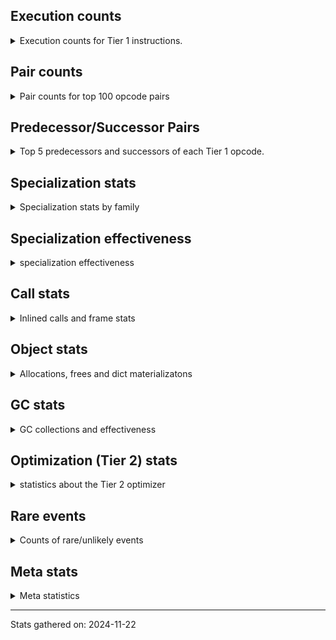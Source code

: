 ## Execution counts

<details>
<summary> Execution counts for Tier 1 instructions. </summary>


The "miss ratio" column shows the percentage of times the instruction
executed that it deoptimized. When this happens, the base unspecialized
instruction is not counted.

<table>
<thead>
<tr>
<th align="left">Name</th>
<th align="right">Base Count</th>
<th align="right">Head Count</th>
<th align="right">Change</th>
</tr>
</thead>
<tbody>
<tr>
<td align="left">SET_FUNCTION_ATTRIBUTE</td>
<td align="right">144,908</td>
<td align="right">387,404</td>
<td align="right">167.3%</td>
</tr>
<tr>
<td align="left">BINARY_OP_INPLACE_ADD_UNICODE</td>
<td align="right">125,878</td>
<td align="right">300,304</td>
<td align="right">138.6%</td>
</tr>
<tr>
<td align="left">STORE_DEREF</td>
<td align="right">449,057</td>
<td align="right">884,104</td>
<td align="right">96.9%</td>
</tr>
<tr>
<td align="left">MAKE_FUNCTION</td>
<td align="right">177,046</td>
<td align="right">338,710</td>
<td align="right">91.3%</td>
</tr>
<tr>
<td align="left">TO_BOOL_STR</td>
<td align="right">635,549</td>
<td align="right">1,187,121</td>
<td align="right">86.8%</td>
</tr>
<tr>
<td align="left">UNPACK_SEQUENCE_TUPLE</td>
<td align="right">136,210</td>
<td align="right">248,988</td>
<td align="right">82.8%</td>
</tr>
<tr>
<td align="left">CALL_METHOD_DESCRIPTOR_FAST_WITH_KEYWORDS</td>
<td align="right">661,888</td>
<td align="right">1,109,045</td>
<td align="right">67.6%</td>
</tr>
<tr>
<td align="left">CALL_ISINSTANCE</td>
<td align="right">880,474</td>
<td align="right">1,392,291</td>
<td align="right">58.1%</td>
</tr>
<tr>
<td align="left">BINARY_SUBSCR_LIST_INT</td>
<td align="right">175,640</td>
<td align="right">273,189</td>
<td align="right">55.5%</td>
</tr>
<tr>
<td align="left">BINARY_SUBSCR_STR_INT</td>
<td align="right">451,612</td>
<td align="right">695,843</td>
<td align="right">54.1%</td>
</tr>
<tr>
<td align="left">BINARY_OP_ADD_UNICODE</td>
<td align="right">199,323</td>
<td align="right">293,857</td>
<td align="right">47.4%</td>
</tr>
<tr>
<td align="left">TO_BOOL_LIST</td>
<td align="right">1,321,655</td>
<td align="right">1,833,213</td>
<td align="right">38.7%</td>
</tr>
<tr>
<td align="left">CALL_BUILTIN_FAST_WITH_KEYWORDS</td>
<td align="right">504,120</td>
<td align="right">693,188</td>
<td align="right">37.5%</td>
</tr>
<tr>
<td align="left">COPY_FREE_VARS</td>
<td align="right">1,090,030</td>
<td align="right">1,474,896</td>
<td align="right">35.3%</td>
</tr>
<tr>
<td align="left">LOAD_FAST_AND_CLEAR</td>
<td align="right">275,176</td>
<td align="right">366,037</td>
<td align="right">33.0%</td>
</tr>
<tr>
<td align="left">CALL_METHOD_DESCRIPTOR_O</td>
<td align="right">619,964</td>
<td align="right">814,332</td>
<td align="right">31.4%</td>
</tr>
<tr>
<td align="left">TO_BOOL_BOOL</td>
<td align="right">3,259,660</td>
<td align="right">4,243,984</td>
<td align="right">30.2%</td>
</tr>
<tr>
<td align="left">BINARY_SUBSCR_GETITEM</td>
<td align="right">305,045</td>
<td align="right">395,481</td>
<td align="right">29.6%</td>
</tr>
<tr>
<td align="left">BINARY_SUBSCR_DICT</td>
<td align="right">1,592,504</td>
<td align="right">2,061,625</td>
<td align="right">29.5%</td>
</tr>
<tr>
<td align="left">CALL_KW_NON_PY</td>
<td align="right">228,065</td>
<td align="right">290,826</td>
<td align="right">27.5%</td>
</tr>
<tr>
<td align="left">LOAD_ATTR_METHOD_NO_DICT</td>
<td align="right">6,711,169</td>
<td align="right">8,510,647</td>
<td align="right">26.8%</td>
</tr>
<tr>
<td align="left">CALL_METHOD_DESCRIPTOR_FAST</td>
<td align="right">3,437,046</td>
<td align="right">4,354,567</td>
<td align="right">26.7%</td>
</tr>
<tr>
<td align="left">STORE_FAST_STORE_FAST</td>
<td align="right">783,694</td>
<td align="right">982,671</td>
<td align="right">25.4%</td>
</tr>
<tr>
<td align="left">SWAP</td>
<td align="right">1,110,479</td>
<td align="right">1,380,288</td>
<td align="right">24.3%</td>
</tr>
<tr>
<td align="left">CALL_METHOD_DESCRIPTOR_NOARGS</td>
<td align="right">312,007</td>
<td align="right">385,859</td>
<td align="right">23.7%</td>
</tr>
<tr>
<td align="left">NOP</td>
<td align="right">2,080,591</td>
<td align="right">2,566,432</td>
<td align="right">23.4%</td>
</tr>
<tr>
<td align="left">FOR_ITER</td>
<td align="right">621,589</td>
<td align="right">765,911</td>
<td align="right">23.2%</td>
</tr>
<tr>
<td align="left">LOAD_ATTR_INSTANCE_VALUE</td>
<td align="right">11,487,282</td>
<td align="right">14,108,801</td>
<td align="right">22.8%</td>
</tr>
<tr>
<td align="left">CALL_BUILTIN_CLASS</td>
<td align="right">1,227,601</td>
<td align="right">1,502,146</td>
<td align="right">22.4%</td>
</tr>
<tr>
<td align="left">POP_JUMP_IF_TRUE</td>
<td align="right">4,743,956</td>
<td align="right">5,780,603</td>
<td align="right">21.9%</td>
</tr>
<tr>
<td align="left">RESUME_CHECK</td>
<td align="right">8,653,096</td>
<td align="right">10,521,841</td>
<td align="right">21.6%</td>
</tr>
<tr>
<td align="left">CONTAINS_OP_DICT</td>
<td align="right">712,211</td>
<td align="right">863,554</td>
<td align="right">21.2%</td>
</tr>
<tr>
<td align="left">BINARY_SUBSCR</td>
<td align="right">153,403</td>
<td align="right">183,269</td>
<td align="right">19.5%</td>
</tr>
<tr>
<td align="left">TO_BOOL_NONE</td>
<td align="right">433,744</td>
<td align="right">517,883</td>
<td align="right">19.4%</td>
</tr>
<tr>
<td align="left">GET_ITER</td>
<td align="right">2,822,131</td>
<td align="right">3,364,860</td>
<td align="right">19.2%</td>
</tr>
<tr>
<td align="left">COMPARE_OP_STR</td>
<td align="right">890,775</td>
<td align="right">1,061,822</td>
<td align="right">19.2%</td>
</tr>
<tr>
<td align="left">FOR_ITER_TUPLE</td>
<td align="right">503,350</td>
<td align="right">597,884</td>
<td align="right">18.8%</td>
</tr>
<tr>
<td align="left">CONTAINS_OP</td>
<td align="right">1,322,865</td>
<td align="right">1,567,287</td>
<td align="right">18.5%</td>
</tr>
<tr>
<td align="left">LOAD_FAST</td>
<td align="right">56,683,606</td>
<td align="right">66,636,959</td>
<td align="right">17.6%</td>
</tr>
<tr>
<td align="left">POP_JUMP_IF_FALSE</td>
<td align="right">10,696,029</td>
<td align="right">12,498,616</td>
<td align="right">16.9%</td>
</tr>
<tr>
<td align="left">LOAD_CONST</td>
<td align="right">2,789,063</td>
<td align="right">3,239,397</td>
<td align="right">16.1%</td>
</tr>
<tr>
<td align="left">POP_TOP</td>
<td align="right">6,529,588</td>
<td align="right">7,574,705</td>
<td align="right">16.0%</td>
</tr>
<tr>
<td align="left">LOAD_ATTR_MODULE</td>
<td align="right">2,272,686</td>
<td align="right">2,628,768</td>
<td align="right">15.7%</td>
</tr>
<tr>
<td align="left">LIST_APPEND</td>
<td align="right">368,494</td>
<td align="right">424,277</td>
<td align="right">15.1%</td>
</tr>
<tr>
<td align="left">LOAD_GLOBAL_BUILTIN</td>
<td align="right">9,701,425</td>
<td align="right">11,155,965</td>
<td align="right">15.0%</td>
</tr>
<tr>
<td align="left">JUMP_FORWARD</td>
<td align="right">1,034,411</td>
<td align="right">1,184,158</td>
<td align="right">14.5%</td>
</tr>
<tr>
<td align="left">LOAD_DEREF</td>
<td align="right">3,923,242</td>
<td align="right">4,454,331</td>
<td align="right">13.5%</td>
</tr>
<tr>
<td align="left">FOR_ITER_LIST</td>
<td align="right">2,777,475</td>
<td align="right">3,134,690</td>
<td align="right">12.9%</td>
</tr>
<tr>
<td align="left">POP_JUMP_IF_NONE</td>
<td align="right">760,140</td>
<td align="right">856,291</td>
<td align="right">12.6%</td>
</tr>
<tr>
<td align="left">STORE_FAST</td>
<td align="right">18,783,398</td>
<td align="right">21,154,321</td>
<td align="right">12.6%</td>
</tr>
<tr>
<td align="left">CALL_PY_EXACT_ARGS</td>
<td align="right">6,080,374</td>
<td align="right">6,847,807</td>
<td align="right">12.6%</td>
</tr>
<tr>
<td align="left">BINARY_OP</td>
<td align="right">1,307,898</td>
<td align="right">1,471,304</td>
<td align="right">12.5%</td>
</tr>
<tr>
<td align="left">BUILD_TUPLE</td>
<td align="right">1,839,325</td>
<td align="right">2,068,285</td>
<td align="right">12.4%</td>
</tr>
<tr>
<td align="left">BUILD_LIST</td>
<td align="right">2,735,852</td>
<td align="right">3,064,169</td>
<td align="right">12.0%</td>
</tr>
<tr>
<td align="left">LOAD_CONST_IMMORTAL</td>
<td align="right">15,750,928</td>
<td align="right">17,624,195</td>
<td align="right">11.9%</td>
</tr>
<tr>
<td align="left">ENTER_EXECUTOR</td>
<td align="right">2,415,059</td>
<td align="right">2,688,235</td>
<td align="right">11.3%</td>
</tr>
<tr>
<td align="left">LOAD_FAST_LOAD_FAST</td>
<td align="right">11,187,507</td>
<td align="right">12,388,454</td>
<td align="right">10.7%</td>
</tr>
<tr>
<td align="left">POP_JUMP_IF_NOT_NONE</td>
<td align="right">1,850,184</td>
<td align="right">2,003,602</td>
<td align="right">8.3%</td>
</tr>
<tr>
<td align="left">LOAD_ATTR_METHOD_WITH_VALUES</td>
<td align="right">4,377,216</td>
<td align="right">4,739,205</td>
<td align="right">8.3%</td>
</tr>
<tr>
<td align="left">CALL_PY_GENERAL</td>
<td align="right">1,056,010</td>
<td align="right">1,139,675</td>
<td align="right">7.9%</td>
</tr>
<tr>
<td align="left">JUMP_BACKWARD</td>
<td align="right">1,839,685</td>
<td align="right">1,985,147</td>
<td align="right">7.9%</td>
</tr>
<tr>
<td align="left">LOAD_SMALL_INT</td>
<td align="right">5,552,050</td>
<td align="right">5,952,679</td>
<td align="right">7.2%</td>
</tr>
<tr>
<td align="left">CALL_NON_PY_GENERAL</td>
<td align="right">1,198,329</td>
<td align="right">1,282,468</td>
<td align="right">7.0%</td>
</tr>
<tr>
<td align="left">UNPACK_SEQUENCE_TWO_TUPLE</td>
<td align="right">445,589</td>
<td align="right">476,382</td>
<td align="right">6.9%</td>
</tr>
<tr>
<td align="left">TO_BOOL_INT</td>
<td align="right">1,170,239</td>
<td align="right">1,250,131</td>
<td align="right">6.8%</td>
</tr>
<tr>
<td align="left">CALL_LEN</td>
<td align="right">871,957</td>
<td align="right">931,217</td>
<td align="right">6.8%</td>
</tr>
<tr>
<td align="left">PUSH_NULL</td>
<td align="right">2,881,513</td>
<td align="right">3,071,797</td>
<td align="right">6.6%</td>
</tr>
<tr>
<td align="left">COPY</td>
<td align="right">951,221</td>
<td align="right">1,006,627</td>
<td align="right">5.8%</td>
</tr>
<tr>
<td align="left">CALL_LIST_APPEND</td>
<td align="right">1,533,484</td>
<td align="right">1,613,376</td>
<td align="right">5.2%</td>
</tr>
<tr>
<td align="left">LOAD_GLOBAL_MODULE</td>
<td align="right">9,487,142</td>
<td align="right">9,962,049</td>
<td align="right">5.0%</td>
</tr>
<tr>
<td align="left">COMPARE_OP_INT</td>
<td align="right">2,052,463</td>
<td align="right">2,110,151</td>
<td align="right">2.8%</td>
</tr>
<tr>
<td align="left">CALL_BUILTIN_FAST</td>
<td align="right">1,886,282</td>
<td align="right">1,920,251</td>
<td align="right">1.8%</td>
</tr>
<tr>
<td align="left">BUILD_MAP</td>
<td align="right">2,656,154</td>
<td align="right">2,687,041</td>
<td align="right">1.2%</td>
</tr>
<tr>
<td align="left">RETURN_VALUE</td>
<td align="right">11,419,645</td>
<td align="right">11,514,179</td>
<td align="right">0.8%</td>
</tr>
<tr>
<td align="left">CALL_TYPE_1</td>
<td align="right">563,612</td>
<td align="right">565,695</td>
<td align="right">0.4%</td>
</tr>
<tr>
<td align="left">MAKE_CELL</td>
<td align="right">1,143,985</td>
<td align="right">1,148,093</td>
<td align="right">0.4%</td>
</tr>
<tr>
<td align="left">IS_OP</td>
<td align="right">1,036,077</td>
<td align="right">1,039,674</td>
<td align="right">0.3%</td>
</tr>
<tr>
<td align="left">FOR_ITER_RANGE</td>
<td align="right">377,274</td>
<td align="right">378,530</td>
<td align="right">0.3%</td>
</tr>
<tr>
<td align="left">STORE_SUBSCR</td>
<td align="right">107,902</td>
<td align="right">108,219</td>
<td align="right">0.3%</td>
</tr>
<tr>
<td align="left">CALL_BOUND_METHOD_EXACT_ARGS</td>
<td align="right">190,339</td>
<td align="right">190,789</td>
<td align="right">0.2%</td>
</tr>
<tr>
<td align="left">BINARY_SLICE</td>
<td align="right">937,801</td>
<td align="right">939,683</td>
<td align="right">0.2%</td>
</tr>
<tr>
<td align="left">LOAD_ATTR</td>
<td align="right">1,250,439</td>
<td align="right">1,251,403</td>
<td align="right">0.1%</td>
</tr>
<tr>
<td align="left">COMPARE_OP</td>
<td align="right">371,875</td>
<td align="right">371,594</td>
<td align="right">-0.1%</td>
</tr>
<tr>
<td align="left">CONTAINS_OP_SET</td>
<td align="right">400,899</td>
<td align="right">401,051</td>
<td align="right">0.0%</td>
</tr>
<tr>
<td align="left">BINARY_OP_ADD_INT</td>
<td align="right">598,313</td>
<td align="right">598,534</td>
<td align="right">0.0%</td>
</tr>
<tr>
<td align="left">STORE_ATTR_INSTANCE_VALUE</td>
<td align="right">7,054,033</td>
<td align="right">7,054,033</td>
<td align="right">0.0%</td>
</tr>
<tr>
<td align="left">STORE_SUBSCR_DICT</td>
<td align="right">1,947,893</td>
<td align="right">1,947,893</td>
<td align="right">0.0%</td>
</tr>
<tr>
<td align="left">CHECK_EXC_MATCH</td>
<td align="right">1,613,890</td>
<td align="right">1,613,890</td>
<td align="right">0.0%</td>
</tr>
<tr>
<td align="left">POP_EXCEPT</td>
<td align="right">1,613,890</td>
<td align="right">1,613,890</td>
<td align="right">0.0%</td>
</tr>
<tr>
<td align="left">PUSH_EXC_INFO</td>
<td align="right">1,613,890</td>
<td align="right">1,613,890</td>
<td align="right">0.0%</td>
</tr>
<tr>
<td align="left">INTERPRETER_EXIT</td>
<td align="right">1,006,634</td>
<td align="right">1,006,634</td>
<td align="right">0.0%</td>
</tr>
<tr>
<td align="left">RAISE_VARARGS</td>
<td align="right">732,072</td>
<td align="right">732,072</td>
<td align="right">0.0%</td>
</tr>
<tr>
<td align="left">RERAISE</td>
<td align="right">623,925</td>
<td align="right">623,925</td>
<td align="right">0.0%</td>
</tr>
<tr>
<td align="left">CALL_KW_PY</td>
<td align="right">532,398</td>
<td align="right">532,398</td>
<td align="right">0.0%</td>
</tr>
<tr>
<td align="left">CALL_BUILTIN_O</td>
<td align="right">499,215</td>
<td align="right">499,215</td>
<td align="right">0.0%</td>
</tr>
<tr>
<td align="left">CALL_FUNCTION_EX</td>
<td align="right">490,892</td>
<td align="right">490,892</td>
<td align="right">0.0%</td>
</tr>
<tr>
<td align="left">DICT_MERGE</td>
<td align="right">482,502</td>
<td align="right">482,502</td>
<td align="right">0.0%</td>
</tr>
<tr>
<td align="left">LOAD_SUPER_ATTR_METHOD</td>
<td align="right">457,543</td>
<td align="right">457,543</td>
<td align="right">0.0%</td>
</tr>
<tr>
<td align="left">LOAD_ATTR_SLOT</td>
<td align="right">449,234</td>
<td align="right">449,234</td>
<td align="right">0.0%</td>
</tr>
<tr>
<td align="left">JUMP_BACKWARD_NO_INTERRUPT</td>
<td align="right">449,226</td>
<td align="right">449,226</td>
<td align="right">0.0%</td>
</tr>
<tr>
<td align="left">IMPORT_NAME</td>
<td align="right">375,701</td>
<td align="right">375,701</td>
<td align="right">0.0%</td>
</tr>
<tr>
<td align="left">BINARY_OP_SUBTRACT_INT</td>
<td align="right">299,524</td>
<td align="right">299,524</td>
<td align="right">0.0%</td>
</tr>
<tr>
<td align="left">TO_BOOL</td>
<td align="right">241,616</td>
<td align="right">241,616</td>
<td align="right">0.0%</td>
</tr>
<tr>
<td align="left">UNARY_INVERT</td>
<td align="right">217,662</td>
<td align="right">217,662</td>
<td align="right">0.0%</td>
</tr>
<tr>
<td align="left">EXIT_INIT_CHECK</td>
<td align="right">174,710</td>
<td align="right">174,710</td>
<td align="right">0.0%</td>
</tr>
<tr>
<td align="left">CALL_ALLOC_AND_ENTER_INIT</td>
<td align="right">174,710</td>
<td align="right">174,710</td>
<td align="right">0.0%</td>
</tr>
<tr>
<td align="left">BINARY_OP_MULTIPLY_INT</td>
<td align="right">149,750</td>
<td align="right">149,750</td>
<td align="right">0.0%</td>
</tr>
<tr>
<td align="left">UNPACK_SEQUENCE_LIST</td>
<td align="right">149,742</td>
<td align="right">149,742</td>
<td align="right">0.0%</td>
</tr>
<tr>
<td align="left">LOAD_SUPER_ATTR_ATTR</td>
<td align="right">133,104</td>
<td align="right">133,104</td>
<td align="right">0.0%</td>
</tr>
<tr>
<td align="left">LIST_EXTEND</td>
<td align="right">124,785</td>
<td align="right">124,785</td>
<td align="right">0.0%</td>
</tr>
<tr>
<td align="left">IMPORT_FROM</td>
<td align="right">108,147</td>
<td align="right">108,147</td>
<td align="right">0.0%</td>
</tr>
<tr>
<td align="left">STORE_FAST_LOAD_FAST</td>
<td align="right">99,439</td>
<td align="right">99,439</td>
<td align="right">0.0%</td>
</tr>
<tr>
<td align="left">BINARY_SUBSCR_TUPLE_INT</td>
<td align="right">83,308</td>
<td align="right">83,308</td>
<td align="right">0.0%</td>
</tr>
<tr>
<td align="left">CALL_INTRINSIC_1</td>
<td align="right">83,190</td>
<td align="right">83,190</td>
<td align="right">0.0%</td>
</tr>
<tr>
<td align="left">EXTENDED_ARG</td>
<td align="right">74,405</td>
<td align="right">74,405</td>
<td align="right">0.0%</td>
</tr>
<tr>
<td align="left">FORMAT_SIMPLE</td>
<td align="right">66,552</td>
<td align="right">66,552</td>
<td align="right">0.0%</td>
</tr>
<tr>
<td align="left">CONVERT_VALUE</td>
<td align="right">66,552</td>
<td align="right">66,552</td>
<td align="right">0.0%</td>
</tr>
<tr>
<td align="left">CALL_BOUND_METHOD_GENERAL</td>
<td align="right">66,552</td>
<td align="right">66,552</td>
<td align="right">0.0%</td>
</tr>
<tr>
<td align="left">CALL_KW_BOUND_METHOD</td>
<td align="right">58,232</td>
<td align="right">58,232</td>
<td align="right">0.0%</td>
</tr>
<tr>
<td align="left">BUILD_STRING</td>
<td align="right">33,276</td>
<td align="right">33,276</td>
<td align="right">0.0%</td>
</tr>
<tr>
<td align="left">LOAD_ATTR_CLASS</td>
<td align="right">24,956</td>
<td align="right">24,956</td>
<td align="right">0.0%</td>
</tr>
<tr>
<td align="left">CALL</td>
<td align="right">437</td>
<td align="right">437</td>
<td align="right">0.0%</td>
</tr>
<tr>
<td align="left">LOAD_GLOBAL</td>
<td align="right">194</td>
<td align="right">194</td>
<td align="right">0.0%</td>
</tr>
<tr>
<td align="left">BINARY_OP_SUBTRACT_FLOAT</td>
<td align="right">69</td>
<td align="right">69</td>
<td align="right">0.0%</td>
</tr>
<tr>
<td align="left">CALL_KW</td>
<td align="right">47</td>
<td align="right">47</td>
<td align="right">0.0%</td>
</tr>
<tr>
<td align="left">UNPACK_SEQUENCE</td>
<td align="right">36</td>
<td align="right">36</td>
<td align="right">0.0%</td>
</tr>
<tr>
<td align="left">STORE_ATTR</td>
<td align="right">34</td>
<td align="right">34</td>
<td align="right">0.0%</td>
</tr>
<tr>
<td align="left">RESUME</td>
<td align="right">20</td>
<td align="right">20</td>
<td align="right">0.0%</td>
</tr>
<tr>
<td align="left">STORE_SUBSCR_LIST_INT</td>
<td align="right">10</td>
<td align="right">10</td>
<td align="right">0.0%</td>
</tr>
<tr>
<td align="left">LOAD_ATTR_PROPERTY</td>
<td align="right">8</td>
<td align="right">8</td>
<td align="right">0.0%</td>
</tr>
<tr>
<td align="left">LOAD_SUPER_ATTR</td>
<td align="right">7</td>
<td align="right">7</td>
<td align="right">0.0%</td>
</tr>
<tr>
<td align="left">UNARY_NOT</td>
<td align="right">6</td>
<td align="right">6</td>
<td align="right">0.0%</td>
</tr>
<tr>
<td align="left">LOAD_ATTR_CLASS_WITH_METACLASS_CHECK</td>
<td align="right">6</td>
<td align="right">6</td>
<td align="right">0.0%</td>
</tr>
<tr>
<td align="left">CALL_TUPLE_1</td>
<td align="right">2</td>
<td align="right">2</td>
<td align="right">0.0%</td>
</tr>
<tr>
<td align="left">UNARY_NEGATIVE</td>
<td align="right">1</td>
<td align="right">1</td>
<td align="right">0.0%</td>
</tr>
</tbody>
</table>


</details>

## Pair counts

<details>
<summary> Pair counts for top 100 opcode pairs </summary>


Pairs of specialized operations that deoptimize and are then followed by
the corresponding unspecialized instruction are not counted as pairs.

Not included in comparative output.


</details>

## Predecessor/Successor Pairs

<details>
<summary> Top 5 predecessors and successors of each Tier 1 opcode. </summary>


This does not include the unspecialized instructions that occur after a
specialized instruction deoptimizes.

Not included in comparative output.


</details>

## Specialization stats

<details>
<summary> Specialization stats by family </summary>

### BINARY_OP

<details>
<summary> specialization stats for BINARY_OP family </summary>

<table>
<thead>
<tr>
<th align="left">Kind</th>
<th align="right">Base Count</th>
<th align="right">Base Ratio</th>
<th align="right">Head Count</th>
<th align="right">Head Ratio</th>
<th align="right">Change</th>
</tr>
</thead>
<tbody>
<tr>
<td align="left">
deferred
<details>
<summary>ⓘ</summary>

Lists the number of "deferred" (i.e. not specialized) instructions executed.
</details>
</td>
<td align="right">1,307,197</td>
<td align="right">38.0%</td>
<td align="right">1,470,561</td>
<td align="right">40.8%</td>
<td align="right">12.5%</td>
</tr>
<tr>
<td align="left">
hit
<details>
<summary>ⓘ</summary>

Specialized instructions that complete.
</details>
</td>
<td align="right">2,129,828</td>
<td align="right">62.0%</td>
<td align="right">2,129,828</td>
<td align="right">59.1%</td>
<td align="right">0.0%</td>
</tr>
</tbody>
</table>

<table>
<thead>
<tr>
<th align="left">Success</th>
<th align="right">Base Count</th>
<th align="right">Base Ratio</th>
<th align="right">Head Count</th>
<th align="right">Head Ratio</th>
<th align="right">Change</th>
</tr>
</thead>
<tbody>
<tr>
<td align="left">Failure</td>
<td align="right">673</td>
<td align="right">100.0%</td>
<td align="right">715</td>
<td align="right">100.0%</td>
<td align="right">6.2%</td>
</tr>
<tr>
<td align="left">Success</td>
<td align="right">0</td>
<td align="right">0.0%</td>
<td align="right">0</td>
<td align="right">0.0%</td>
<td align="right"></td>
</tr>
</tbody>
</table>

<table>
<thead>
<tr>
<th align="left">Failure kind</th>
<th align="right">Base Count</th>
<th align="right">Base Ratio</th>
<th align="right">Head Count</th>
<th align="right">Head Ratio</th>
<th align="right">Change</th>
</tr>
</thead>
<tbody>
<tr>
<td align="left">and int</td>
<td align="right">209</td>
<td align="right">31.1%</td>
<td align="right">230</td>
<td align="right">32.2%</td>
<td align="right">10.0%</td>
</tr>
<tr>
<td align="left">remainder</td>
<td align="right">316</td>
<td align="right">47.0%</td>
<td align="right">337</td>
<td align="right">47.1%</td>
<td align="right">6.6%</td>
</tr>
<tr>
<td align="left">multiply different types</td>
<td align="right">97</td>
<td align="right">14.4%</td>
<td align="right">97</td>
<td align="right">13.6%</td>
<td align="right">0.0%</td>
</tr>
<tr>
<td align="left">or</td>
<td align="right">51</td>
<td align="right">7.6%</td>
<td align="right">51</td>
<td align="right">7.1%</td>
<td align="right">0.0%</td>
</tr>
</tbody>
</table>


</details>

### BINARY_SLICE

<details>
<summary> specialization stats for BINARY_SLICE family </summary>

<table>
<thead>
<tr>
<th align="left">Kind</th>
<th align="right">Base Count</th>
<th align="right">Base Ratio</th>
<th align="right">Head Count</th>
<th align="right">Head Ratio</th>
<th align="right">Change</th>
</tr>
</thead>
<tbody>
<tr>
<td align="left">
deferred
<details>
<summary>ⓘ</summary>

Lists the number of "deferred" (i.e. not specialized) instructions executed.
</details>
</td>
<td align="right">937,801</td>
<td align="right">100.0%</td>
<td align="right">939,683</td>
<td align="right">100.0%</td>
<td align="right">0.2%</td>
</tr>
</tbody>
</table>


</details>

### BINARY_SUBSCR

<details>
<summary> specialization stats for BINARY_SUBSCR family </summary>

<table>
<thead>
<tr>
<th align="left">Kind</th>
<th align="right">Base Count</th>
<th align="right">Base Ratio</th>
<th align="right">Head Count</th>
<th align="right">Head Ratio</th>
<th align="right">Change</th>
</tr>
</thead>
<tbody>
<tr>
<td align="left">
deferred
<details>
<summary>ⓘ</summary>

Lists the number of "deferred" (i.e. not specialized) instructions executed.
</details>
</td>
<td align="right">153,256</td>
<td align="right">3.6%</td>
<td align="right">183,038</td>
<td align="right">4.3%</td>
<td align="right">19.4%</td>
</tr>
<tr>
<td align="left">
hit
<details>
<summary>ⓘ</summary>

Specialized instructions that complete.
</details>
</td>
<td align="right">4,059,895</td>
<td align="right">96.4%</td>
<td align="right">4,059,895</td>
<td align="right">95.7%</td>
<td align="right">0.0%</td>
</tr>
<tr>
<td align="left">
miss
<details>
<summary>ⓘ</summary>

Specialized instructions that deopt.
</details>
</td>
<td align="right">8</td>
<td align="right">0.0%</td>
<td align="right">8</td>
<td align="right">0.0%</td>
<td align="right">0.0%</td>
</tr>
</tbody>
</table>

<table>
<thead>
<tr>
<th align="left">Success</th>
<th align="right">Base Count</th>
<th align="right">Base Ratio</th>
<th align="right">Head Count</th>
<th align="right">Head Ratio</th>
<th align="right">Change</th>
</tr>
</thead>
<tbody>
<tr>
<td align="left">Failure</td>
<td align="right">115</td>
<td align="right">78.2%</td>
<td align="right">199</td>
<td align="right">86.1%</td>
<td align="right">73.0%</td>
</tr>
<tr>
<td align="left">Success</td>
<td align="right">32</td>
<td align="right">21.8%</td>
<td align="right">32</td>
<td align="right">13.9%</td>
<td align="right">0.0%</td>
</tr>
</tbody>
</table>

<table>
<thead>
<tr>
<th align="left">Failure kind</th>
<th align="right">Base Count</th>
<th align="right">Base Ratio</th>
<th align="right">Head Count</th>
<th align="right">Head Ratio</th>
<th align="right">Change</th>
</tr>
</thead>
<tbody>
<tr>
<td align="left">string slice</td>
<td align="right">14</td>
<td align="right">12.2%</td>
<td align="right">98</td>
<td align="right">49.2%</td>
<td align="right">600.0%</td>
</tr>
<tr>
<td align="left">list slice</td>
<td align="right">101</td>
<td align="right">87.8%</td>
<td align="right">101</td>
<td align="right">50.8%</td>
<td align="right">0.0%</td>
</tr>
</tbody>
</table>


</details>

### CALL

<details>
<summary> specialization stats for CALL family </summary>

<table>
<thead>
<tr>
<th align="left">Kind</th>
<th align="right">Base Count</th>
<th align="right">Base Ratio</th>
<th align="right">Head Count</th>
<th align="right">Head Ratio</th>
<th align="right">Change</th>
</tr>
</thead>
<tbody>
<tr>
<td align="left">
deferred
<details>
<summary>ⓘ</summary>

Lists the number of "deferred" (i.e. not specialized) instructions executed.
</details>
</td>
<td align="right">67</td>
<td align="right">0.0%</td>
<td align="right">67</td>
<td align="right">0.0%</td>
<td align="right">0.0%</td>
</tr>
<tr>
<td align="left">
hit
<details>
<summary>ⓘ</summary>

Specialized instructions that complete.
</details>
</td>
<td align="right">26,058,868</td>
<td align="right">99.6%</td>
<td align="right">26,058,868</td>
<td align="right">99.6%</td>
<td align="right">0.0%</td>
</tr>
<tr>
<td align="left">
miss
<details>
<summary>ⓘ</summary>

Specialized instructions that deopt.
</details>
</td>
<td align="right">98,883</td>
<td align="right">0.4%</td>
<td align="right">98,883</td>
<td align="right">0.4%</td>
<td align="right">0.0%</td>
</tr>
</tbody>
</table>

<table>
<thead>
<tr>
<th align="left">Success</th>
<th align="right">Base Count</th>
<th align="right">Base Ratio</th>
<th align="right">Head Count</th>
<th align="right">Head Ratio</th>
<th align="right">Change</th>
</tr>
</thead>
<tbody>
<tr>
<td align="left">Success</td>
<td align="right">2,258</td>
<td align="right">100.0%</td>
<td align="right">2,258</td>
<td align="right">100.0%</td>
<td align="right">0.0%</td>
</tr>
<tr>
<td align="left">Failure</td>
<td align="right">0</td>
<td align="right">0.0%</td>
<td align="right">0</td>
<td align="right">0.0%</td>
<td align="right"></td>
</tr>
</tbody>
</table>

<table>
<thead>
<tr>
<th align="left">Failure kind</th>
<th align="right">Base Count</th>
<th align="right">Base Ratio</th>
<th align="right">Head Count</th>
<th align="right">Head Ratio</th>
<th align="right">Change</th>
</tr>
</thead>
<tbody>
<tr>
<td align="left">init not simple</td>
<td align="right">1</td>
<td align="right">1 / 0 !!</td>
<td align="right">1</td>
<td align="right">1 / 0 !!</td>
<td align="right">0.0%</td>
</tr>
</tbody>
</table>


</details>

### CALL_KW

<details>
<summary> specialization stats for CALL_KW family </summary>

<table>
<thead>
<tr>
<th align="left">Kind</th>
<th align="right">Base Count</th>
<th align="right">Base Ratio</th>
<th align="right">Head Count</th>
<th align="right">Head Ratio</th>
<th align="right">Change</th>
</tr>
</thead>
<tbody>
<tr>
<td align="left">
deferred
<details>
<summary>ⓘ</summary>

Lists the number of "deferred" (i.e. not specialized) instructions executed.
</details>
</td>
<td align="right">21</td>
<td align="right">44.7%</td>
<td align="right">21</td>
<td align="right">44.7%</td>
<td align="right">0.0%</td>
</tr>
</tbody>
</table>


</details>

### COMPARE_OP

<details>
<summary> specialization stats for COMPARE_OP family </summary>

<table>
<thead>
<tr>
<th align="left">Kind</th>
<th align="right">Base Count</th>
<th align="right">Base Ratio</th>
<th align="right">Head Count</th>
<th align="right">Head Ratio</th>
<th align="right">Change</th>
</tr>
</thead>
<tbody>
<tr>
<td align="left">
miss
<details>
<summary>ⓘ</summary>

Specialized instructions that deopt.
</details>
</td>
<td align="right">252,554</td>
<td align="right">6.5%</td>
<td align="right">253,585</td>
<td align="right">6.6%</td>
<td align="right">0.4%</td>
</tr>
<tr>
<td align="left">
deferred
<details>
<summary>ⓘ</summary>

Lists the number of "deferred" (i.e. not specialized) instructions executed.
</details>
</td>
<td align="right">357,460</td>
<td align="right">9.3%</td>
<td align="right">357,168</td>
<td align="right">9.2%</td>
<td align="right">-0.1%</td>
</tr>
<tr>
<td align="left">
hit
<details>
<summary>ⓘ</summary>

Specialized instructions that complete.
</details>
</td>
<td align="right">3,237,518</td>
<td align="right">83.8%</td>
<td align="right">3,237,534</td>
<td align="right">83.8%</td>
<td align="right">0.0%</td>
</tr>
</tbody>
</table>

<table>
<thead>
<tr>
<th align="left">Success</th>
<th align="right">Base Count</th>
<th align="right">Base Ratio</th>
<th align="right">Head Count</th>
<th align="right">Head Ratio</th>
<th align="right">Change</th>
</tr>
</thead>
<tbody>
<tr>
<td align="left">Success</td>
<td align="right">4,719</td>
<td align="right">24.7%</td>
<td align="right">4,741</td>
<td align="right">24.8%</td>
<td align="right">0.5%</td>
</tr>
<tr>
<td align="left">Failure</td>
<td align="right">14,383</td>
<td align="right">75.3%</td>
<td align="right">14,389</td>
<td align="right">75.2%</td>
<td align="right">0.0%</td>
</tr>
</tbody>
</table>

<table>
<thead>
<tr>
<th align="left">Failure kind</th>
<th align="right">Base Count</th>
<th align="right">Base Ratio</th>
<th align="right">Head Count</th>
<th align="right">Head Ratio</th>
<th align="right">Change</th>
</tr>
</thead>
<tbody>
<tr>
<td align="left">different types</td>
<td align="right">14,383</td>
<td align="right">100.0%</td>
<td align="right">14,389</td>
<td align="right">100.0%</td>
<td align="right">0.0%</td>
</tr>
</tbody>
</table>


</details>

### CONTAINS_OP

<details>
<summary> specialization stats for CONTAINS_OP family </summary>

<table>
<thead>
<tr>
<th align="left">Kind</th>
<th align="right">Base Count</th>
<th align="right">Base Ratio</th>
<th align="right">Head Count</th>
<th align="right">Head Ratio</th>
<th align="right">Change</th>
</tr>
</thead>
<tbody>
<tr>
<td align="left">
deferred
<details>
<summary>ⓘ</summary>

Lists the number of "deferred" (i.e. not specialized) instructions executed.
</details>
</td>
<td align="right">1,322,178</td>
<td align="right">50.3%</td>
<td align="right">1,566,409</td>
<td align="right">54.5%</td>
<td align="right">18.5%</td>
</tr>
<tr>
<td align="left">
hit
<details>
<summary>ⓘ</summary>

Specialized instructions that complete.
</details>
</td>
<td align="right">1,306,119</td>
<td align="right">49.7%</td>
<td align="right">1,306,119</td>
<td align="right">45.5%</td>
<td align="right">0.0%</td>
</tr>
</tbody>
</table>

<table>
<thead>
<tr>
<th align="left">Success</th>
<th align="right">Base Count</th>
<th align="right">Base Ratio</th>
<th align="right">Head Count</th>
<th align="right">Head Ratio</th>
<th align="right">Change</th>
</tr>
</thead>
<tbody>
<tr>
<td align="left">Failure</td>
<td align="right">679</td>
<td align="right">100.0%</td>
<td align="right">870</td>
<td align="right">100.0%</td>
<td align="right">28.1%</td>
</tr>
<tr>
<td align="left">Success</td>
<td align="right">0</td>
<td align="right">0.0%</td>
<td align="right">0</td>
<td align="right">0.0%</td>
<td align="right"></td>
</tr>
</tbody>
</table>

<table>
<thead>
<tr>
<th align="left">Failure kind</th>
<th align="right">Base Count</th>
<th align="right">Base Ratio</th>
<th align="right">Head Count</th>
<th align="right">Head Ratio</th>
<th align="right">Change</th>
</tr>
</thead>
<tbody>
<tr>
<td align="left">str</td>
<td align="right">480</td>
<td align="right">70.7%</td>
<td align="right">671</td>
<td align="right">77.1%</td>
<td align="right">39.8%</td>
</tr>
<tr>
<td align="left">list</td>
<td align="right">103</td>
<td align="right">15.2%</td>
<td align="right">103</td>
<td align="right">11.8%</td>
<td align="right">0.0%</td>
</tr>
<tr>
<td align="left">tuple</td>
<td align="right">96</td>
<td align="right">14.1%</td>
<td align="right">96</td>
<td align="right">11.0%</td>
<td align="right">0.0%</td>
</tr>
</tbody>
</table>


</details>

### FOR_ITER

<details>
<summary> specialization stats for FOR_ITER family </summary>

<table>
<thead>
<tr>
<th align="left">Kind</th>
<th align="right">Base Count</th>
<th align="right">Base Ratio</th>
<th align="right">Head Count</th>
<th align="right">Head Ratio</th>
<th align="right">Change</th>
</tr>
</thead>
<tbody>
<tr>
<td align="left">
deferred
<details>
<summary>ⓘ</summary>

Lists the number of "deferred" (i.e. not specialized) instructions executed.
</details>
</td>
<td align="right">621,293</td>
<td align="right">14.5%</td>
<td align="right">765,573</td>
<td align="right">15.7%</td>
<td align="right">23.2%</td>
</tr>
<tr>
<td align="left">
hit
<details>
<summary>ⓘ</summary>

Specialized instructions that complete.
</details>
</td>
<td align="right">3,658,083</td>
<td align="right">85.5%</td>
<td align="right">4,111,088</td>
<td align="right">84.3%</td>
<td align="right">12.4%</td>
</tr>
<tr>
<td align="left">
miss
<details>
<summary>ⓘ</summary>

Specialized instructions that deopt.
</details>
</td>
<td align="right">16</td>
<td align="right">0.0%</td>
<td align="right">16</td>
<td align="right">0.0%</td>
<td align="right">0.0%</td>
</tr>
</tbody>
</table>

<table>
<thead>
<tr>
<th align="left">Success</th>
<th align="right">Base Count</th>
<th align="right">Base Ratio</th>
<th align="right">Head Count</th>
<th align="right">Head Ratio</th>
<th align="right">Change</th>
</tr>
</thead>
<tbody>
<tr>
<td align="left">Failure</td>
<td align="right">287</td>
<td align="right">97.0%</td>
<td align="right">329</td>
<td align="right">97.3%</td>
<td align="right">14.6%</td>
</tr>
<tr>
<td align="left">Success</td>
<td align="right">9</td>
<td align="right">3.0%</td>
<td align="right">9</td>
<td align="right">2.7%</td>
<td align="right">0.0%</td>
</tr>
</tbody>
</table>

<table>
<thead>
<tr>
<th align="left">Failure kind</th>
<th align="right">Base Count</th>
<th align="right">Base Ratio</th>
<th align="right">Head Count</th>
<th align="right">Head Ratio</th>
<th align="right">Change</th>
</tr>
</thead>
<tbody>
<tr>
<td align="left">enumerate</td>
<td align="right">39</td>
<td align="right">13.6%</td>
<td align="right">60</td>
<td align="right">18.2%</td>
<td align="right">53.8%</td>
</tr>
<tr>
<td align="left">dict keys</td>
<td align="right">163</td>
<td align="right">56.8%</td>
<td align="right">184</td>
<td align="right">55.9%</td>
<td align="right">12.9%</td>
</tr>
<tr>
<td align="left">zip</td>
<td align="right">52</td>
<td align="right">18.1%</td>
<td align="right">52</td>
<td align="right">15.8%</td>
<td align="right">0.0%</td>
</tr>
<tr>
<td align="left">dict items</td>
<td align="right">31</td>
<td align="right">10.8%</td>
<td align="right">31</td>
<td align="right">9.4%</td>
<td align="right">0.0%</td>
</tr>
<tr>
<td align="left">dict values</td>
<td align="right">2</td>
<td align="right">0.7%</td>
<td align="right">2</td>
<td align="right">0.6%</td>
<td align="right">0.0%</td>
</tr>
</tbody>
</table>


</details>

### LOAD_ATTR

<details>
<summary> specialization stats for LOAD_ATTR family </summary>

<table>
<thead>
<tr>
<th align="left">Kind</th>
<th align="right">Base Count</th>
<th align="right">Base Ratio</th>
<th align="right">Head Count</th>
<th align="right">Head Ratio</th>
<th align="right">Change</th>
</tr>
</thead>
<tbody>
<tr>
<td align="left">
miss
<details>
<summary>ⓘ</summary>

Specialized instructions that deopt.
</details>
</td>
<td align="right">5,779,450</td>
<td align="right">16.7%</td>
<td align="right">6,523,352</td>
<td align="right">18.5%</td>
<td align="right">12.9%</td>
</tr>
<tr>
<td align="left">
hit
<details>
<summary>ⓘ</summary>

Specialized instructions that complete.
</details>
</td>
<td align="right">27,560,787</td>
<td align="right">79.7%</td>
<td align="right">27,424,369</td>
<td align="right">77.9%</td>
<td align="right">-0.5%</td>
</tr>
<tr>
<td align="left">
deferred
<details>
<summary>ⓘ</summary>

Lists the number of "deferred" (i.e. not specialized) instructions executed.
</details>
</td>
<td align="right">1,246,521</td>
<td align="right">3.6%</td>
<td align="right">1,247,484</td>
<td align="right">3.5%</td>
<td align="right">0.1%</td>
</tr>
</tbody>
</table>

<table>
<thead>
<tr>
<th align="left">Success</th>
<th align="right">Base Count</th>
<th align="right">Base Ratio</th>
<th align="right">Head Count</th>
<th align="right">Head Ratio</th>
<th align="right">Change</th>
</tr>
</thead>
<tbody>
<tr>
<td align="left">Success</td>
<td align="right">112,387</td>
<td align="right">99.4%</td>
<td align="right">126,394</td>
<td align="right">99.4%</td>
<td align="right">12.5%</td>
</tr>
<tr>
<td align="left">Failure</td>
<td align="right">700</td>
<td align="right">0.6%</td>
<td align="right">701</td>
<td align="right">0.6%</td>
<td align="right">0.1%</td>
</tr>
</tbody>
</table>

<table>
<thead>
<tr>
<th align="left">Failure kind</th>
<th align="right">Base Count</th>
<th align="right">Base Ratio</th>
<th align="right">Head Count</th>
<th align="right">Head Ratio</th>
<th align="right">Change</th>
</tr>
</thead>
<tbody>
<tr>
<td align="left">method</td>
<td align="right">392</td>
<td align="right">56.0%</td>
<td align="right">393</td>
<td align="right">56.1%</td>
<td align="right">0.3%</td>
</tr>
<tr>
<td align="left">overridden</td>
<td align="right">49</td>
<td align="right">7.0%</td>
<td align="right">49</td>
<td align="right">7.0%</td>
<td align="right">0.0%</td>
</tr>
<tr>
<td align="left">mutable class</td>
<td align="right">47</td>
<td align="right">6.7%</td>
<td align="right">47</td>
<td align="right">6.7%</td>
<td align="right">0.0%</td>
</tr>
<tr>
<td align="left">not managed dict</td>
<td align="right">47</td>
<td align="right">6.7%</td>
<td align="right">47</td>
<td align="right">6.7%</td>
<td align="right">0.0%</td>
</tr>
<tr>
<td align="left">module attr not found</td>
<td align="right">47</td>
<td align="right">6.7%</td>
<td align="right">47</td>
<td align="right">6.7%</td>
<td align="right">0.0%</td>
</tr>
</tbody>
</table>


</details>

### LOAD_GLOBAL

<details>
<summary> specialization stats for LOAD_GLOBAL family </summary>

<table>
<thead>
<tr>
<th align="left">Kind</th>
<th align="right">Base Count</th>
<th align="right">Base Ratio</th>
<th align="right">Head Count</th>
<th align="right">Head Ratio</th>
<th align="right">Change</th>
</tr>
</thead>
<tbody>
<tr>
<td align="left">
hit
<details>
<summary>ⓘ</summary>

Specialized instructions that complete.
</details>
</td>
<td align="right">19,188,528</td>
<td align="right">100.0%</td>
<td align="right">21,117,975</td>
<td align="right">100.0%</td>
<td align="right">10.1%</td>
</tr>
<tr>
<td align="left">
deferred
<details>
<summary>ⓘ</summary>

Lists the number of "deferred" (i.e. not specialized) instructions executed.
</details>
</td>
<td align="right">26</td>
<td align="right">0.0%</td>
<td align="right">26</td>
<td align="right">0.0%</td>
<td align="right">0.0%</td>
</tr>
<tr>
<td align="left">
deopt
<details>
<summary>ⓘ</summary>

Specialized instructions that deopt.
</details>
</td>
<td align="right">39</td>
<td align="right">0.0%</td>
<td align="right">39</td>
<td align="right">0.0%</td>
<td align="right">0.0%</td>
</tr>
<tr>
<td align="left">
miss
<details>
<summary>ⓘ</summary>

Specialized instructions that deopt.
</details>
</td>
<td align="right">39</td>
<td align="right">0.0%</td>
<td align="right">39</td>
<td align="right">0.0%</td>
<td align="right">0.0%</td>
</tr>
</tbody>
</table>


</details>

### LOAD_SUPER_ATTR

<details>
<summary> specialization stats for LOAD_SUPER_ATTR family </summary>

<table>
<thead>
<tr>
<th align="left">Kind</th>
<th align="right">Base Count</th>
<th align="right">Base Ratio</th>
<th align="right">Head Count</th>
<th align="right">Head Ratio</th>
<th align="right">Change</th>
</tr>
</thead>
<tbody>
<tr>
<td align="left">
deferred
<details>
<summary>ⓘ</summary>

Lists the number of "deferred" (i.e. not specialized) instructions executed.
</details>
</td>
<td align="right">2</td>
<td align="right">0.0%</td>
<td align="right">2</td>
<td align="right">0.0%</td>
<td align="right">0.0%</td>
</tr>
<tr>
<td align="left">
hit
<details>
<summary>ⓘ</summary>

Specialized instructions that complete.
</details>
</td>
<td align="right">590,647</td>
<td align="right">100.0%</td>
<td align="right">590,647</td>
<td align="right">100.0%</td>
<td align="right">0.0%</td>
</tr>
</tbody>
</table>

<table>
<thead>
<tr>
<th align="left">Success</th>
<th align="right">Base Count</th>
<th align="right">Base Ratio</th>
<th align="right">Head Count</th>
<th align="right">Head Ratio</th>
<th align="right">Change</th>
</tr>
</thead>
<tbody>
<tr>
<td align="left">Success</td>
<td align="right">5</td>
<td align="right">100.0%</td>
<td align="right">5</td>
<td align="right">100.0%</td>
<td align="right">0.0%</td>
</tr>
<tr>
<td align="left">Failure</td>
<td align="right">0</td>
<td align="right">0.0%</td>
<td align="right">0</td>
<td align="right">0.0%</td>
<td align="right"></td>
</tr>
</tbody>
</table>


</details>

### STORE_ATTR

<details>
<summary> specialization stats for STORE_ATTR family </summary>

<table>
<thead>
<tr>
<th align="left">Kind</th>
<th align="right">Base Count</th>
<th align="right">Base Ratio</th>
<th align="right">Head Count</th>
<th align="right">Head Ratio</th>
<th align="right">Change</th>
</tr>
</thead>
<tbody>
<tr>
<td align="left">
deferred
<details>
<summary>ⓘ</summary>

Lists the number of "deferred" (i.e. not specialized) instructions executed.
</details>
</td>
<td align="right">7</td>
<td align="right">0.0%</td>
<td align="right">7</td>
<td align="right">0.0%</td>
<td align="right">0.0%</td>
</tr>
<tr>
<td align="left">
hit
<details>
<summary>ⓘ</summary>

Specialized instructions that complete.
</details>
</td>
<td align="right">4,437,830</td>
<td align="right">62.9%</td>
<td align="right">4,437,830</td>
<td align="right">62.9%</td>
<td align="right">0.0%</td>
</tr>
<tr>
<td align="left">
miss
<details>
<summary>ⓘ</summary>

Specialized instructions that deopt.
</details>
</td>
<td align="right">2,616,203</td>
<td align="right">37.1%</td>
<td align="right">2,616,203</td>
<td align="right">37.1%</td>
<td align="right">0.0%</td>
</tr>
</tbody>
</table>

<table>
<thead>
<tr>
<th align="left">Success</th>
<th align="right">Base Count</th>
<th align="right">Base Ratio</th>
<th align="right">Head Count</th>
<th align="right">Head Ratio</th>
<th align="right">Change</th>
</tr>
</thead>
<tbody>
<tr>
<td align="left">Success</td>
<td align="right">49,367</td>
<td align="right">100.0%</td>
<td align="right">49,367</td>
<td align="right">100.0%</td>
<td align="right">0.0%</td>
</tr>
<tr>
<td align="left">Failure</td>
<td align="right">0</td>
<td align="right">0.0%</td>
<td align="right">0</td>
<td align="right">0.0%</td>
<td align="right"></td>
</tr>
</tbody>
</table>


</details>

### STORE_SUBSCR

<details>
<summary> specialization stats for STORE_SUBSCR family </summary>

<table>
<thead>
<tr>
<th align="left">Kind</th>
<th align="right">Base Count</th>
<th align="right">Base Ratio</th>
<th align="right">Head Count</th>
<th align="right">Head Ratio</th>
<th align="right">Change</th>
</tr>
</thead>
<tbody>
<tr>
<td align="left">
deferred
<details>
<summary>ⓘ</summary>

Lists the number of "deferred" (i.e. not specialized) instructions executed.
</details>
</td>
<td align="right">107,847</td>
<td align="right">5.2%</td>
<td align="right">108,163</td>
<td align="right">5.2%</td>
<td align="right">0.3%</td>
</tr>
<tr>
<td align="left">
hit
<details>
<summary>ⓘ</summary>

Specialized instructions that complete.
</details>
</td>
<td align="right">1,979,933</td>
<td align="right">94.8%</td>
<td align="right">1,979,933</td>
<td align="right">94.8%</td>
<td align="right">0.0%</td>
</tr>
</tbody>
</table>

<table>
<thead>
<tr>
<th align="left">Success</th>
<th align="right">Base Count</th>
<th align="right">Base Ratio</th>
<th align="right">Head Count</th>
<th align="right">Head Ratio</th>
<th align="right">Change</th>
</tr>
</thead>
<tbody>
<tr>
<td align="left">Failure</td>
<td align="right">51</td>
<td align="right">92.7%</td>
<td align="right">52</td>
<td align="right">92.9%</td>
<td align="right">2.0%</td>
</tr>
<tr>
<td align="left">Success</td>
<td align="right">4</td>
<td align="right">7.3%</td>
<td align="right">4</td>
<td align="right">7.1%</td>
<td align="right">0.0%</td>
</tr>
</tbody>
</table>

<table>
<thead>
<tr>
<th align="left">Failure kind</th>
<th align="right">Base Count</th>
<th align="right">Base Ratio</th>
<th align="right">Head Count</th>
<th align="right">Head Ratio</th>
<th align="right">Change</th>
</tr>
</thead>
<tbody>
<tr>
<td align="left">list slice</td>
<td align="right">51</td>
<td align="right">100.0%</td>
<td align="right">52</td>
<td align="right">100.0%</td>
<td align="right">2.0%</td>
</tr>
</tbody>
</table>


</details>

### TO_BOOL

<details>
<summary> specialization stats for TO_BOOL family </summary>

<table>
<thead>
<tr>
<th align="left">Kind</th>
<th align="right">Base Count</th>
<th align="right">Base Ratio</th>
<th align="right">Head Count</th>
<th align="right">Head Ratio</th>
<th align="right">Change</th>
</tr>
</thead>
<tbody>
<tr>
<td align="left">
hit
<details>
<summary>ⓘ</summary>

Specialized instructions that complete.
</details>
</td>
<td align="right">10,557,749</td>
<td align="right">96.2%</td>
<td align="right">10,642,421</td>
<td align="right">96.2%</td>
<td align="right">0.8%</td>
</tr>
<tr>
<td align="left">
deferred
<details>
<summary>ⓘ</summary>

Lists the number of "deferred" (i.e. not specialized) instructions executed.
</details>
</td>
<td align="right">241,351</td>
<td align="right">2.2%</td>
<td align="right">241,351</td>
<td align="right">2.2%</td>
<td align="right">0.0%</td>
</tr>
<tr>
<td align="left">
miss
<details>
<summary>ⓘ</summary>

Specialized instructions that deopt.
</details>
</td>
<td align="right">180,095</td>
<td align="right">1.6%</td>
<td align="right">180,095</td>
<td align="right">1.6%</td>
<td align="right">0.0%</td>
</tr>
</tbody>
</table>

<table>
<thead>
<tr>
<th align="left">Success</th>
<th align="right">Base Count</th>
<th align="right">Base Ratio</th>
<th align="right">Head Count</th>
<th align="right">Head Ratio</th>
<th align="right">Change</th>
</tr>
</thead>
<tbody>
<tr>
<td align="left">Success</td>
<td align="right">0</td>
<td align="right">0.0%</td>
<td align="right">0</td>
<td align="right">0.0%</td>
<td align="right"></td>
</tr>
<tr>
<td align="left">Failure</td>
<td align="right">217</td>
<td align="right">100.0%</td>
<td align="right">217</td>
<td align="right">100.0%</td>
<td align="right">0.0%</td>
</tr>
</tbody>
</table>

<table>
<thead>
<tr>
<th align="left">Failure kind</th>
<th align="right">Base Count</th>
<th align="right">Base Ratio</th>
<th align="right">Head Count</th>
<th align="right">Head Ratio</th>
<th align="right">Change</th>
</tr>
</thead>
<tbody>
<tr>
<td align="left">tuple</td>
<td align="right">145</td>
<td align="right">66.8%</td>
<td align="right">145</td>
<td align="right">66.8%</td>
<td align="right">0.0%</td>
</tr>
<tr>
<td align="left">dict</td>
<td align="right">51</td>
<td align="right">23.5%</td>
<td align="right">51</td>
<td align="right">23.5%</td>
<td align="right">0.0%</td>
</tr>
<tr>
<td align="left">sequence</td>
<td align="right">21</td>
<td align="right">9.7%</td>
<td align="right">21</td>
<td align="right">9.7%</td>
<td align="right">0.0%</td>
</tr>
</tbody>
</table>


</details>

### UNPACK_SEQUENCE

<details>
<summary> specialization stats for UNPACK_SEQUENCE family </summary>

<table>
<thead>
<tr>
<th align="left">Kind</th>
<th align="right">Base Count</th>
<th align="right">Base Ratio</th>
<th align="right">Head Count</th>
<th align="right">Head Ratio</th>
<th align="right">Change</th>
</tr>
</thead>
<tbody>
<tr>
<td align="left">
deferred
<details>
<summary>ⓘ</summary>

Lists the number of "deferred" (i.e. not specialized) instructions executed.
</details>
</td>
<td align="right">6</td>
<td align="right">0.0%</td>
<td align="right">6</td>
<td align="right">0.0%</td>
<td align="right">0.0%</td>
</tr>
<tr>
<td align="left">
hit
<details>
<summary>ⓘ</summary>

Specialized instructions that complete.
</details>
</td>
<td align="right">1,164,801</td>
<td align="right">100.0%</td>
<td align="right">1,164,801</td>
<td align="right">100.0%</td>
<td align="right">0.0%</td>
</tr>
</tbody>
</table>

<table>
<thead>
<tr>
<th align="left">Success</th>
<th align="right">Base Count</th>
<th align="right">Base Ratio</th>
<th align="right">Head Count</th>
<th align="right">Head Ratio</th>
<th align="right">Change</th>
</tr>
</thead>
<tbody>
<tr>
<td align="left">Success</td>
<td align="right">30</td>
<td align="right">100.0%</td>
<td align="right">30</td>
<td align="right">100.0%</td>
<td align="right">0.0%</td>
</tr>
<tr>
<td align="left">Failure</td>
<td align="right">0</td>
<td align="right">0.0%</td>
<td align="right">0</td>
<td align="right">0.0%</td>
<td align="right"></td>
</tr>
</tbody>
</table>


</details>


</details>

## Specialization effectiveness

<details>
<summary> specialization effectiveness </summary>


All entries are execution counts. Should add up to the total number of
Tier 1 instructions executed.

<table>
<thead>
<tr>
<th align="left">Instructions</th>
<th align="right">Base Count</th>
<th align="right">Base Ratio</th>
<th align="right">Head Count</th>
<th align="right">Head Ratio</th>
<th align="right">Change</th>
</tr>
</thead>
<tbody>
<tr>
<td align="left">
Specialized hits
<details>
<summary>ⓘ</summary>

Specialized instructions, e.g. `LOAD_ATTR_MODULE` that complete.
</details>
</td>
<td align="right">111,410,277</td>
<td align="right">37.2%</td>
<td align="right">129,616,600</td>
<td align="right">37.9%</td>
<td align="right">16.3%</td>
</tr>
<tr>
<td align="left">
Basic
<details>
<summary>ⓘ</summary>

Instructions that are not and cannot be specialized, e.g. `LOAD_FAST`.
</details>
</td>
<td align="right">172,804,663</td>
<td align="right">57.7%</td>
<td align="right">196,218,409</td>
<td align="right">57.3%</td>
<td align="right">13.5%</td>
</tr>
<tr>
<td align="left">
Not specialized
<details>
<summary>ⓘ</summary>

Instructions that could be specialized but aren't, e.g. `LOAD_ATTR`, `BINARY_SLICE`.
</details>
</td>
<td align="right">6,316,143</td>
<td align="right">2.1%</td>
<td align="right">6,901,041</td>
<td align="right">2.0%</td>
<td align="right">9.3%</td>
</tr>
<tr>
<td align="left">
Specialized misses
<details>
<summary>ⓘ</summary>

Specialized instructions, e.g. `LOAD_ATTR_MODULE` that deopt.
</details>
</td>
<td align="right">8,927,916</td>
<td align="right">3.0%</td>
<td align="right">9,672,909</td>
<td align="right">2.8%</td>
<td align="right">8.3%</td>
</tr>
</tbody>
</table>

### Deferred by instruction

<details>
<summary> Breakdown of deferred (not specialized) instruction counts by family </summary>

<table>
<thead>
<tr>
<th align="left">Name</th>
<th align="right">Base Count</th>
<th align="right">Base Ratio</th>
<th align="right">Head Count</th>
<th align="right">Head Ratio</th>
<th align="right">Change</th>
</tr>
</thead>
<tbody>
<tr>
<td align="left">FOR_ITER</td>
<td align="right">621,293</td>
<td align="right">9.9%</td>
<td align="right">765,573</td>
<td align="right">11.1%</td>
<td align="right">23.2%</td>
</tr>
<tr>
<td align="left">BINARY_SUBSCR</td>
<td align="right">153,256</td>
<td align="right">2.4%</td>
<td align="right">183,038</td>
<td align="right">2.7%</td>
<td align="right">19.4%</td>
</tr>
<tr>
<td align="left">CONTAINS_OP</td>
<td align="right">1,322,178</td>
<td align="right">21.0%</td>
<td align="right">1,566,409</td>
<td align="right">22.8%</td>
<td align="right">18.5%</td>
</tr>
<tr>
<td align="left">BINARY_OP</td>
<td align="right">1,307,197</td>
<td align="right">20.8%</td>
<td align="right">1,470,561</td>
<td align="right">21.4%</td>
<td align="right">12.5%</td>
</tr>
<tr>
<td align="left">STORE_SUBSCR</td>
<td align="right">107,847</td>
<td align="right">1.7%</td>
<td align="right">108,163</td>
<td align="right">1.6%</td>
<td align="right">0.3%</td>
</tr>
<tr>
<td align="left">BINARY_SLICE</td>
<td align="right">937,801</td>
<td align="right">14.9%</td>
<td align="right">939,683</td>
<td align="right">13.7%</td>
<td align="right">0.2%</td>
</tr>
<tr>
<td align="left">COMPARE_OP</td>
<td align="right">357,460</td>
<td align="right">5.7%</td>
<td align="right">357,168</td>
<td align="right">5.2%</td>
<td align="right">-0.1%</td>
</tr>
<tr>
<td align="left">LOAD_ATTR</td>
<td align="right">1,246,521</td>
<td align="right">19.8%</td>
<td align="right">1,247,484</td>
<td align="right">18.1%</td>
<td align="right">0.1%</td>
</tr>
<tr>
<td align="left">TO_BOOL</td>
<td align="right">241,351</td>
<td align="right">3.8%</td>
<td align="right">241,351</td>
<td align="right">3.5%</td>
<td align="right">0.0%</td>
</tr>
<tr>
<td align="left">CALL</td>
<td align="right">67</td>
<td align="right">0.0%</td>
<td align="right">67</td>
<td align="right">0.0%</td>
<td align="right">0.0%</td>
</tr>
</tbody>
</table>


</details>

### Misses by instruction

<details>
<summary> Breakdown of misses (specialized deopts) instruction counts by family </summary>

<table>
<thead>
<tr>
<th align="left">Name</th>
<th align="right">Base Count</th>
<th align="right">Base Ratio</th>
<th align="right">Head Count</th>
<th align="right">Head Ratio</th>
<th align="right">Change</th>
</tr>
</thead>
<tbody>
<tr>
<td align="left">LOAD_ATTR_INSTANCE_VALUE</td>
<td align="right">4,410,744</td>
<td align="right">49.4%</td>
<td align="right">5,154,646</td>
<td align="right">53.3%</td>
<td align="right">16.9%</td>
</tr>
<tr>
<td align="left">RESUME</td>
<td align="right">668</td>
<td align="right">0.0%</td>
<td align="right">728</td>
<td align="right">0.0%</td>
<td align="right">9.0%</td>
</tr>
<tr>
<td align="left">RESUME_CHECK</td>
<td align="right">668</td>
<td align="right">0.0%</td>
<td align="right">728</td>
<td align="right">0.0%</td>
<td align="right">9.0%</td>
</tr>
<tr>
<td align="left">COMPARE_OP_STR</td>
<td align="right">252,554</td>
<td align="right">2.8%</td>
<td align="right">253,585</td>
<td align="right">2.6%</td>
<td align="right">0.4%</td>
</tr>
<tr>
<td align="left">STORE_ATTR_INSTANCE_VALUE</td>
<td align="right">2,616,203</td>
<td align="right">29.3%</td>
<td align="right">2,616,203</td>
<td align="right">27.0%</td>
<td align="right">0.0%</td>
</tr>
<tr>
<td align="left">LOAD_ATTR_METHOD_WITH_VALUES</td>
<td align="right">1,368,706</td>
<td align="right">15.3%</td>
<td align="right">1,368,706</td>
<td align="right">14.1%</td>
<td align="right">0.0%</td>
</tr>
<tr>
<td align="left">CALL_PY_EXACT_ARGS</td>
<td align="right">90,878</td>
<td align="right">1.0%</td>
<td align="right">90,878</td>
<td align="right">0.9%</td>
<td align="right">0.0%</td>
</tr>
<tr>
<td align="left">TO_BOOL_STR</td>
<td align="right">90,351</td>
<td align="right">1.0%</td>
<td align="right">90,351</td>
<td align="right">0.9%</td>
<td align="right">0.0%</td>
</tr>
<tr>
<td align="left">TO_BOOL_NONE</td>
<td align="right">89,744</td>
<td align="right">1.0%</td>
<td align="right">89,744</td>
<td align="right">0.9%</td>
<td align="right">0.0%</td>
</tr>
<tr>
<td align="left">CALL_BUILTIN_CLASS</td>
<td align="right">8,003</td>
<td align="right">0.1%</td>
<td align="right">8,003</td>
<td align="right">0.1%</td>
<td align="right">0.0%</td>
</tr>
</tbody>
</table>


</details>


</details>

## Call stats

<details>
<summary> Inlined calls and frame stats </summary>


This shows what fraction of calls to Python functions are inlined (i.e.
not having a call at the C level) and for those that are not, where the
call comes from.  The various categories overlap.

Also includes the count of frame objects created.

<table>
<thead>
<tr>
<th align="left"></th>
<th align="right">Base Count</th>
<th align="right">Base Ratio</th>
<th align="right">Head Count</th>
<th align="right">Head Ratio</th>
<th align="right">Change</th>
</tr>
</thead>
<tbody>
<tr>
<td align="left">Calls to PyEval_EvalDefault</td>
<td align="right">1,006,711</td>
<td align="right">8.3%</td>
<td align="right">1,006,711</td>
<td align="right">8.3%</td>
<td align="right">0.0%</td>
</tr>
<tr>
<td align="left">Calls to Python functions inlined</td>
<td align="right">11,064,836</td>
<td align="right">91.7%</td>
<td align="right">11,064,836</td>
<td align="right">91.7%</td>
<td align="right">0.0%</td>
</tr>
<tr>
<td align="left">Calls via PyEval_EvalFrame (total)</td>
<td align="right">1,006,711</td>
<td align="right">8.3%</td>
<td align="right">1,006,711</td>
<td align="right">8.3%</td>
<td align="right">0.0%</td>
</tr>
<tr>
<td align="left">Calls via PyEval_EvalFrame (vector)</td>
<td align="right">1,006,711</td>
<td align="right">8.3%</td>
<td align="right">1,006,711</td>
<td align="right">8.3%</td>
<td align="right">0.0%</td>
</tr>
<tr>
<td align="left">Calls via PyEval_EvalFrame (generator)</td>
<td align="right">0</td>
<td align="right">0.0%</td>
<td align="right">0</td>
<td align="right">0.0%</td>
<td align="right"></td>
</tr>
<tr>
<td align="left">Calls via PyEval_EvalFrame (legacy)</td>
<td align="right">0</td>
<td align="right">0.0%</td>
<td align="right">0</td>
<td align="right">0.0%</td>
<td align="right"></td>
</tr>
<tr>
<td align="left">Calls via PyEval_EvalFrame (function vectorcall)</td>
<td align="right">1,006,711</td>
<td align="right">8.3%</td>
<td align="right">1,006,711</td>
<td align="right">8.3%</td>
<td align="right">0.0%</td>
</tr>
<tr>
<td align="left">Calls via PyEval_EvalFrame (build class)</td>
<td align="right">0</td>
<td align="right">0.0%</td>
<td align="right">0</td>
<td align="right">0.0%</td>
<td align="right"></td>
</tr>
<tr>
<td align="left">Calls via PyEval_EvalFrame (slot)</td>
<td align="right">38</td>
<td align="right">0.0%</td>
<td align="right">38</td>
<td align="right">0.0%</td>
<td align="right">0.0%</td>
</tr>
<tr>
<td align="left">Calls via PyEval_EvalFrame (function ex)</td>
<td align="right">0</td>
<td align="right">0.0%</td>
<td align="right">0</td>
<td align="right">0.0%</td>
<td align="right"></td>
</tr>
<tr>
<td align="left">Calls via PyEval_EvalFrame (api)</td>
<td align="right">0</td>
<td align="right">0.0%</td>
<td align="right">0</td>
<td align="right">0.0%</td>
<td align="right"></td>
</tr>
<tr>
<td align="left">Calls via PyEval_EvalFrame (method)</td>
<td align="right">0</td>
<td align="right">0.0%</td>
<td align="right">0</td>
<td align="right">0.0%</td>
<td align="right"></td>
</tr>
<tr>
<td align="left">Frame objects created</td>
<td align="right">1,422,565</td>
<td align="right">11.8%</td>
<td align="right">1,422,565</td>
<td align="right">11.8%</td>
<td align="right">0.0%</td>
</tr>
<tr>
<td align="left">Frames pushed</td>
<td align="right">12,246,257</td>
<td align="right">101.4%</td>
<td align="right">12,246,257</td>
<td align="right">101.4%</td>
<td align="right">0.0%</td>
</tr>
</tbody>
</table>


</details>

## Object stats

<details>
<summary> Allocations, frees and dict materializatons </summary>


Below, "allocations" means "allocations that are not from a freelist".
Total allocations = "Allocations from freelist" + "Allocations".

"Inline values" is the number of values arrays inlined into objects.

The cache hit/miss numbers are for the MRO cache, split into dunder and
other names.

<table>
<thead>
<tr>
<th align="left"></th>
<th align="right">Base Count</th>
<th align="right">Base Ratio</th>
<th align="right">Head Count</th>
<th align="right">Head Ratio</th>
<th align="right">Change</th>
</tr>
</thead>
<tbody>
<tr>
<td align="left">Allocations over 4 kbytes</td>
<td align="right">43</td>
<td align="right">0.0%</td>
<td align="right">21</td>
<td align="right">0.0%</td>
<td align="right">-51.2%</td>
</tr>
<tr>
<td align="left">Method cache dunder misses</td>
<td align="right">20,592</td>
<td align="right"></td>
<td align="right">25,422</td>
<td align="right"></td>
<td align="right">23.5%</td>
</tr>
<tr>
<td align="left">Mortal increfs</td>
<td align="right">92,485,704</td>
<td align="right">28.9%</td>
<td align="right">72,429,188</td>
<td align="right">22.8%</td>
<td align="right">-21.7%</td>
</tr>
<tr>
<td align="left">Mortal decrefs</td>
<td align="right">91,948,913</td>
<td align="right">24.6%</td>
<td align="right">74,591,603</td>
<td align="right">20.2%</td>
<td align="right">-18.9%</td>
</tr>
<tr>
<td align="left">Interpreter immortal increfs</td>
<td align="right">40,720,746</td>
<td align="right">12.7%</td>
<td align="right">46,700,970</td>
<td align="right">14.7%</td>
<td align="right">14.7%</td>
</tr>
<tr>
<td align="left">Interpreter mortal increfs</td>
<td align="right">118,004,794</td>
<td align="right">36.9%</td>
<td align="right">134,245,646</td>
<td align="right">42.3%</td>
<td align="right">13.8%</td>
</tr>
<tr>
<td align="left">Interpreter immortal decrefs</td>
<td align="right">60,753,049</td>
<td align="right">16.3%</td>
<td align="right">67,134,872</td>
<td align="right">18.2%</td>
<td align="right">10.5%</td>
</tr>
<tr>
<td align="left">Interpreter mortal decrefs</td>
<td align="right">150,003,174</td>
<td align="right">40.2%</td>
<td align="right">163,545,148</td>
<td align="right">44.2%</td>
<td align="right">9.0%</td>
</tr>
<tr>
<td align="left">Immortal decrefs</td>
<td align="right">70,436,514</td>
<td align="right">18.9%</td>
<td align="right">64,595,360</td>
<td align="right">17.5%</td>
<td align="right">-8.3%</td>
</tr>
<tr>
<td align="left">Immortal increfs</td>
<td align="right">68,264,092</td>
<td align="right">21.4%</td>
<td align="right">63,655,724</td>
<td align="right">20.1%</td>
<td align="right">-6.8%</td>
</tr>
<tr>
<td align="left">Method cache collisions</td>
<td align="right">445,285</td>
<td align="right"></td>
<td align="right">473,682</td>
<td align="right"></td>
<td align="right">6.4%</td>
</tr>
<tr>
<td align="left">Method cache misses</td>
<td align="right">427,323</td>
<td align="right"></td>
<td align="right">450,760</td>
<td align="right"></td>
<td align="right">5.5%</td>
</tr>
<tr>
<td align="left">Method cache hits</td>
<td align="right">11,728,678</td>
<td align="right"></td>
<td align="right">12,211,749</td>
<td align="right"></td>
<td align="right">4.1%</td>
</tr>
<tr>
<td align="left">Allocations to 4 kbytes</td>
<td align="right">133,970</td>
<td align="right">0.4%</td>
<td align="right">133,584</td>
<td align="right">0.4%</td>
<td align="right">-0.3%</td>
</tr>
<tr>
<td align="left">Method cache dunder hits</td>
<td align="right">2,508,477</td>
<td align="right"></td>
<td align="right">2,503,647</td>
<td align="right"></td>
<td align="right">-0.2%</td>
</tr>
<tr>
<td align="left">Allocations</td>
<td align="right">20,432,132</td>
<td align="right">57.2%</td>
<td align="right">20,431,695</td>
<td align="right">57.2%</td>
<td align="right">-0.0%</td>
</tr>
<tr>
<td align="left">Frees to freelist</td>
<td align="right">15,309,810</td>
<td align="right"></td>
<td align="right">15,309,747</td>
<td align="right"></td>
<td align="right">-0.0%</td>
</tr>
<tr>
<td align="left">Allocations from freelist</td>
<td align="right">15,309,998</td>
<td align="right">42.8%</td>
<td align="right">15,309,935</td>
<td align="right">42.8%</td>
<td align="right">-0.0%</td>
</tr>
<tr>
<td align="left">Allocations to 512 bytes</td>
<td align="right">20,298,119</td>
<td align="right">56.8%</td>
<td align="right">20,298,090</td>
<td align="right">56.8%</td>
<td align="right">-0.0%</td>
</tr>
<tr>
<td align="left">Frees</td>
<td align="right">21,889,470</td>
<td align="right"></td>
<td align="right">21,889,456</td>
<td align="right"></td>
<td align="right">-0.0%</td>
</tr>
<tr>
<td align="left">Inline values</td>
<td align="right">673,851</td>
<td align="right"></td>
<td align="right">673,851</td>
<td align="right"></td>
<td align="right">0.0%</td>
</tr>
<tr>
<td align="left">Materialize dict (on request)</td>
<td align="right">0</td>
<td align="right">0.0%</td>
<td align="right">0</td>
<td align="right">0.0%</td>
<td align="right"></td>
</tr>
<tr>
<td align="left">Materialize dict (new key)</td>
<td align="right">83,190</td>
<td align="right">12.3%</td>
<td align="right">83,190</td>
<td align="right">12.3%</td>
<td align="right">0.0%</td>
</tr>
<tr>
<td align="left">Materialize dict (too big)</td>
<td align="right">0</td>
<td align="right">0.0%</td>
<td align="right">0</td>
<td align="right">0.0%</td>
<td align="right"></td>
</tr>
<tr>
<td align="left">Materialize dict (str subclass)</td>
<td align="right">0</td>
<td align="right">0.0%</td>
<td align="right">0</td>
<td align="right">0.0%</td>
<td align="right"></td>
</tr>
</tbody>
</table>


</details>

## GC stats

<details>
<summary> GC collections and effectiveness </summary>


Collected/visits gives some measure of efficiency.

<table>
<thead>
<tr>
<th align="right">Generation</th>
<th align="right">Base Collections</th>
<th align="right">Base Objects collected</th>
<th align="right">Base Object visits</th>
<th align="right">Head Collections</th>
<th align="right">Head Objects collected</th>
<th align="right">Head Object visits</th>
</tr>
</thead>
<tbody>
<tr>
<td align="right">0</td>
<td align="right">0</td>
<td align="right">0</td>
<td align="right">0</td>
<td align="right">0</td>
<td align="right">0</td>
<td align="right">0</td>
</tr>
<tr>
<td align="right">1</td>
<td align="right">693</td>
<td align="right">1,400,093</td>
<td align="right">18,317,385</td>
<td align="right">693</td>
<td align="right">1,400,093</td>
<td align="right">18,317,311</td>
</tr>
<tr>
<td align="right">2</td>
<td align="right">0</td>
<td align="right">0</td>
<td align="right">0</td>
<td align="right">0</td>
<td align="right">0</td>
<td align="right">0</td>
</tr>
</tbody>
</table>


</details>

## Optimization (Tier 2) stats

<details>
<summary> statistics about the Tier 2 optimizer </summary>

<table>
<thead>
<tr>
<th align="left"></th>
<th align="right">Base Count</th>
<th align="right">Base Ratio</th>
<th align="right">Head Count</th>
<th align="right">Head Ratio</th>
<th align="right">Change</th>
</tr>
</thead>
<tbody>
<tr>
<td align="left">
Trace too short
<details>
<summary>ⓘ</summary>

A potential trace is abandoced because it it too short.
</details>
</td>
<td align="right">2,260</td>
<td align="right">63.7%</td>
<td align="right">111</td>
<td align="right">11.9%</td>
<td align="right">-95.1%</td>
</tr>
<tr>
<td align="left">
Trace stack underflow
<details>
<summary>ⓘ</summary>

A potential trace is abandoned because it pops more frames than it pushes.
</details>
</td>
<td align="right">2,681</td>
<td align="right">75.5%</td>
<td align="right">282</td>
<td align="right">30.4%</td>
<td align="right">-89.5%</td>
</tr>
<tr>
<td align="left">
Optimization attempts
<details>
<summary>ⓘ</summary>

The number of times a potential trace is identified.  Specifically, this occurs in the JUMP BACKWARD instruction when the counter reaches a threshold.
</details>
</td>
<td align="right">3,550</td>
<td align="right"></td>
<td align="right">929</td>
<td align="right"></td>
<td align="right">-73.8%</td>
</tr>
<tr>
<td align="left">
Traces executed
<details>
<summary>ⓘ</summary>

The number of traces that were executed
</details>
</td>
<td align="right">8,649,158</td>
<td align="right"></td>
<td align="right">4,177,714</td>
<td align="right"></td>
<td align="right">-51.7%</td>
</tr>
<tr>
<td align="left">
Inner loop found
<details>
<summary>ⓘ</summary>

A trace is truncated because it has an inner loop
</details>
</td>
<td align="right">87</td>
<td align="right">2.5%</td>
<td align="right">43</td>
<td align="right">4.6%</td>
<td align="right">-50.6%</td>
</tr>
<tr>
<td align="left">
Uops executed
<details>
<summary>ⓘ</summary>

The total number of uops (micro-operations) that were executed
</details>
</td>
<td align="right">174,391,348</td>
<td align="right">2,016.3%</td>
<td align="right">88,509,688</td>
<td align="right">2,118.6%</td>
<td align="right">-49.2%</td>
</tr>
<tr>
<td align="left">
Traces created
<details>
<summary>ⓘ</summary>

The number of traces that were successfully created.
</details>
</td>
<td align="right">1,290</td>
<td align="right">36.3%</td>
<td align="right">818</td>
<td align="right">88.1%</td>
<td align="right">-36.6%</td>
</tr>
<tr>
<td align="left">
Low confidence
<details>
<summary>ⓘ</summary>

A trace is abandoned because the likelihood of the jump to top being taken is too low.
</details>
</td>
<td align="right">43</td>
<td align="right">1.2%</td>
<td align="right">42</td>
<td align="right">4.5%</td>
<td align="right">-2.3%</td>
</tr>
<tr>
<td align="left">
Trace stack overflow
<details>
<summary>ⓘ</summary>

A trace is truncated because it would require more than 5 stack frames.
</details>
</td>
<td align="right">0</td>
<td align="right">0.0%</td>
<td align="right">0</td>
<td align="right">0.0%</td>
<td align="right"></td>
</tr>
<tr>
<td align="left">
Trace too long
<details>
<summary>ⓘ</summary>

A trace is truncated because it is longer than the instruction buffer.
</details>
</td>
<td align="right">0</td>
<td align="right">0.0%</td>
<td align="right">0</td>
<td align="right">0.0%</td>
<td align="right"></td>
</tr>
<tr>
<td align="left">
Recursive call
<details>
<summary>ⓘ</summary>

A trace is truncated because it has a recursive call.
</details>
</td>
<td align="right">0</td>
<td align="right">0.0%</td>
<td align="right">0</td>
<td align="right">0.0%</td>
<td align="right"></td>
</tr>
<tr>
<td align="left">
Executors invalidated
<details>
<summary>ⓘ</summary>

The number of executors that were invalidated due to watched dictionary changes.
</details>
</td>
<td align="right">0</td>
<td align="right">0.0%</td>
<td align="right">0</td>
<td align="right">0.0%</td>
<td align="right"></td>
</tr>
</tbody>
</table>

<table>
<thead>
<tr>
<th align="left"></th>
<th align="right">Base Count</th>
<th align="right">Base Ratio</th>
<th align="right">Head Count</th>
<th align="right">Head Ratio</th>
<th align="right">Change</th>
</tr>
</thead>
<tbody>
<tr>
<td align="left">
Optimizer successes
<details>
<summary>ⓘ</summary>

The number of traces that were successfully optimized.
</details>
</td>
<td align="right">1,129</td>
<td align="right">87.5%</td>
<td align="right">672</td>
<td align="right">82.2%</td>
<td align="right">-40.5%</td>
</tr>
<tr>
<td align="left">
Optimizer attempts
<details>
<summary>ⓘ</summary>

The number of times the trace optimizer (_Py_uop_analyze_and_optimize) was run.
</details>
</td>
<td align="right">1,290</td>
<td align="right"></td>
<td align="right">818</td>
<td align="right"></td>
<td align="right">-36.6%</td>
</tr>
<tr>
<td align="left">
Optimizer no memory
<details>
<summary>ⓘ</summary>

The number of optimizations that failed due to no memory.
</details>
</td>
<td align="right">0</td>
<td align="right">0.0%</td>
<td align="right">0</td>
<td align="right">0.0%</td>
<td align="right"></td>
</tr>
<tr>
<td align="left">
Remove globals builtins changed
<details>
<summary>ⓘ</summary>

The builtins changed during optimization
</details>
</td>
<td align="right">0</td>
<td align="right">0.0%</td>
<td align="right">0</td>
<td align="right">0.0%</td>
<td align="right"></td>
</tr>
<tr>
<td align="left">
Remove globals incorrect keys
<details>
<summary>ⓘ</summary>

The keys in the globals dictionary aren't what was expected
</details>
</td>
<td align="right">0</td>
<td align="right">0.0%</td>
<td align="right">0</td>
<td align="right">0.0%</td>
<td align="right"></td>
</tr>
</tbody>
</table>

### Trace length histogram

<details>
<summary> trace length histogram </summary>

<table>
<thead>
<tr>
<th align="left">Range</th>
<th align="right">Base Count</th>
<th align="right">Base Ratio</th>
<th align="right">Head Count</th>
<th align="right">Head Ratio</th>
<th align="right">Change</th>
</tr>
</thead>
<tbody>
<tr>
<td align="left"><= 1</td>
<td align="right">0</td>
<td align="right">0.0%</td>
<td align="right">0</td>
<td align="right">0.0%</td>
<td align="right"></td>
</tr>
<tr>
<td align="left"><= 2</td>
<td align="right">0</td>
<td align="right">0.0%</td>
<td align="right">0</td>
<td align="right">0.0%</td>
<td align="right"></td>
</tr>
<tr>
<td align="left"><= 4</td>
<td align="right">0</td>
<td align="right">0.0%</td>
<td align="right">0</td>
<td align="right">0.0%</td>
<td align="right"></td>
</tr>
<tr>
<td align="left"><= 8</td>
<td align="right">129</td>
<td align="right">10.0%</td>
<td align="right">64</td>
<td align="right">7.8%</td>
<td align="right">-50.4%</td>
</tr>
<tr>
<td align="left"><= 16</td>
<td align="right">73</td>
<td align="right">5.7%</td>
<td align="right">86</td>
<td align="right">10.5%</td>
<td align="right">17.8%</td>
</tr>
<tr>
<td align="left"><= 32</td>
<td align="right">418</td>
<td align="right">32.4%</td>
<td align="right">279</td>
<td align="right">34.1%</td>
<td align="right">-33.3%</td>
</tr>
<tr>
<td align="left"><= 64</td>
<td align="right">290</td>
<td align="right">22.5%</td>
<td align="right">150</td>
<td align="right">18.3%</td>
<td align="right">-48.3%</td>
</tr>
<tr>
<td align="left"><= 128</td>
<td align="right">295</td>
<td align="right">22.9%</td>
<td align="right">218</td>
<td align="right">26.7%</td>
<td align="right">-26.1%</td>
</tr>
<tr>
<td align="left"><= 256</td>
<td align="right">85</td>
<td align="right">6.6%</td>
<td align="right">21</td>
<td align="right">2.6%</td>
<td align="right">-75.3%</td>
</tr>
</tbody>
</table>


</details>

### Optimized trace length histogram

<details>
<summary> optimized trace length histogram </summary>

<table>
<thead>
<tr>
<th align="left">Range</th>
<th align="right">Base Count</th>
<th align="right">Base Ratio</th>
<th align="right">Head Count</th>
<th align="right">Head Ratio</th>
<th align="right">Change</th>
</tr>
</thead>
<tbody>
<tr>
<td align="left"><= 1</td>
<td align="right">0</td>
<td align="right">0.0%</td>
<td align="right">0</td>
<td align="right">0.0%</td>
<td align="right"></td>
</tr>
<tr>
<td align="left"><= 2</td>
<td align="right">0</td>
<td align="right">0.0%</td>
<td align="right">0</td>
<td align="right">0.0%</td>
<td align="right"></td>
</tr>
<tr>
<td align="left"><= 4</td>
<td align="right">42</td>
<td align="right">3.3%</td>
<td align="right">22</td>
<td align="right">2.7%</td>
<td align="right">-47.6%</td>
</tr>
<tr>
<td align="left"><= 8</td>
<td align="right">155</td>
<td align="right">12.0%</td>
<td align="right">107</td>
<td align="right">13.1%</td>
<td align="right">-31.0%</td>
</tr>
<tr>
<td align="left"><= 16</td>
<td align="right">114</td>
<td align="right">8.8%</td>
<td align="right">87</td>
<td align="right">10.6%</td>
<td align="right">-23.7%</td>
</tr>
<tr>
<td align="left"><= 32</td>
<td align="right">516</td>
<td align="right">40.0%</td>
<td align="right">320</td>
<td align="right">39.1%</td>
<td align="right">-38.0%</td>
</tr>
<tr>
<td align="left"><= 64</td>
<td align="right">173</td>
<td align="right">13.4%</td>
<td align="right">91</td>
<td align="right">11.1%</td>
<td align="right">-47.4%</td>
</tr>
<tr>
<td align="left"><= 128</td>
<td align="right">129</td>
<td align="right">10.0%</td>
<td align="right">45</td>
<td align="right">5.5%</td>
<td align="right">-65.1%</td>
</tr>
</tbody>
</table>


</details>

### Trace run length histogram

<details>
<summary> trace run length histogram </summary>

<table>
<thead>
<tr>
<th align="left">Range</th>
<th align="right">Base Count</th>
<th align="right">Base Ratio</th>
<th align="right">Head Count</th>
<th align="right">Head Ratio</th>
<th align="right">Change</th>
</tr>
</thead>
<tbody>
<tr>
<td align="left"><= 1</td>
<td align="right">0</td>
<td align="right">0.0%</td>
<td align="right">0</td>
<td align="right">0.0%</td>
<td align="right"></td>
</tr>
</tbody>
</table>


</details>

### Uop execution stats

<details>
<summary> uop execution stats </summary>

<table>
<thead>
<tr>
<th align="left">Name</th>
<th align="right">Base Count</th>
<th align="right">Head Count</th>
<th align="right">Change</th>
</tr>
</thead>
<tbody>
<tr>
<td align="left">_SWAP</td>
<td align="right">270,478</td>
<td align="right">669</td>
<td align="right">-99.8%</td>
</tr>
<tr>
<td align="left">_LOAD_ATTR</td>
<td align="right">238,950</td>
<td align="right">592</td>
<td align="right">-99.8%</td>
</tr>
<tr>
<td align="left">_BINARY_SUBSCR_DICT</td>
<td align="right">470,613</td>
<td align="right">1,492</td>
<td align="right">-99.7%</td>
</tr>
<tr>
<td align="left">_GUARD_IS_NOT_NONE_POP</td>
<td align="right">127,481</td>
<td align="right">592</td>
<td align="right">-99.5%</td>
</tr>
<tr>
<td align="left">_UNPACK_SEQUENCE_TUPLE</td>
<td align="right">113,370</td>
<td align="right">592</td>
<td align="right">-99.5%</td>
</tr>
<tr>
<td align="left">_CALL_KW_NON_PY</td>
<td align="right">63,098</td>
<td align="right">337</td>
<td align="right">-99.5%</td>
</tr>
<tr>
<td align="left">_CHECK_IS_NOT_PY_CALLABLE_KW</td>
<td align="right">63,098</td>
<td align="right">337</td>
<td align="right">-99.5%</td>
</tr>
<tr>
<td align="left">_CALL_LEN</td>
<td align="right">59,852</td>
<td align="right">592</td>
<td align="right">-99.0%</td>
</tr>
<tr>
<td align="left">_GUARD_IS_NONE_POP</td>
<td align="right">124,064</td>
<td align="right">1,384</td>
<td align="right">-98.9%</td>
</tr>
<tr>
<td align="left">_LOAD_CONST_INLINE_BORROW_WITH_NULL</td>
<td align="right">343,386</td>
<td align="right">3,997</td>
<td align="right">-98.8%</td>
</tr>
<tr>
<td align="left">_CALL_BUILTIN_CLASS</td>
<td align="right">278,205</td>
<td align="right">3,660</td>
<td align="right">-98.7%</td>
</tr>
<tr>
<td align="left">_STORE_DEREF</td>
<td align="right">441,147</td>
<td align="right">6,100</td>
<td align="right">-98.6%</td>
</tr>
<tr>
<td align="left">_BINARY_SUBSCR_LIST_INT</td>
<td align="right">98,933</td>
<td align="right">1,384</td>
<td align="right">-98.6%</td>
</tr>
<tr>
<td align="left">_BUILD_TUPLE</td>
<td align="right">232,300</td>
<td align="right">3,340</td>
<td align="right">-98.6%</td>
</tr>
<tr>
<td align="left">_SET_FUNCTION_ATTRIBUTE</td>
<td align="right">246,156</td>
<td align="right">3,660</td>
<td align="right">-98.5%</td>
</tr>
<tr>
<td align="left">_MAKE_FUNCTION</td>
<td align="right">164,104</td>
<td align="right">2,440</td>
<td align="right">-98.5%</td>
</tr>
<tr>
<td align="left">_INIT_CALL_PY_EXACT_ARGS_0</td>
<td align="right">82,052</td>
<td align="right">1,220</td>
<td align="right">-98.5%</td>
</tr>
<tr>
<td align="left">_GET_ITER</td>
<td align="right">555,490</td>
<td align="right">12,761</td>
<td align="right">-97.7%</td>
</tr>
<tr>
<td align="left">_TO_BOOL_LIST</td>
<td align="right">533,496</td>
<td align="right">21,938</td>
<td align="right">-95.9%</td>
</tr>
<tr>
<td align="left">_COMPARE_OP_INT</td>
<td align="right">60,669</td>
<td align="right">2,981</td>
<td align="right">-95.1%</td>
</tr>
<tr>
<td align="left">_IS_OP</td>
<td align="right">3,987</td>
<td align="right">390</td>
<td align="right">-90.2%</td>
</tr>
<tr>
<td align="left">_STORE_FAST_3</td>
<td align="right">459,363</td>
<td align="right">45,109</td>
<td align="right">-90.2%</td>
</tr>
<tr>
<td align="left">_BUILD_LIST</td>
<td align="right">375,483</td>
<td align="right">47,166</td>
<td align="right">-87.4%</td>
</tr>
<tr>
<td align="left">_POP_TOP_LOAD_CONST_INLINE_BORROW</td>
<td align="right">97,159</td>
<td align="right">12,487</td>
<td align="right">-87.1%</td>
</tr>
<tr>
<td align="left">_INIT_CALL_PY_EXACT_ARGS_3</td>
<td align="right">200,046</td>
<td align="right">29,589</td>
<td align="right">-85.2%</td>
</tr>
<tr>
<td align="left">_CONTAINS_OP_DICT</td>
<td align="right">186,243</td>
<td align="right">34,900</td>
<td align="right">-81.3%</td>
</tr>
<tr>
<td align="left">_LOAD_SMALL_INT_1</td>
<td align="right">163,563</td>
<td align="right">34,350</td>
<td align="right">-79.0%</td>
</tr>
<tr>
<td align="left">_CALL_METHOD_DESCRIPTOR_O</td>
<td align="right">261,920</td>
<td align="right">67,552</td>
<td align="right">-74.2%</td>
</tr>
<tr>
<td align="left">_TO_BOOL_NONE</td>
<td align="right">116,422</td>
<td align="right">32,283</td>
<td align="right">-72.3%</td>
</tr>
<tr>
<td align="left">_CALL_NON_PY_GENERAL</td>
<td align="right">116,422</td>
<td align="right">32,283</td>
<td align="right">-72.3%</td>
</tr>
<tr>
<td align="left">_CHECK_IS_NOT_PY_CALLABLE</td>
<td align="right">116,422</td>
<td align="right">32,283</td>
<td align="right">-72.3%</td>
</tr>
<tr>
<td align="left">_LOAD_ATTR_INSTANCE_VALUE_0</td>
<td align="right">2,902,041</td>
<td align="right">830,427</td>
<td align="right">-71.4%</td>
</tr>
<tr>
<td align="left">_POP_TOP</td>
<td align="right">1,821,045</td>
<td align="right">538,277</td>
<td align="right">-70.4%</td>
</tr>
<tr>
<td align="left">_STORE_FAST_5</td>
<td align="right">408,287</td>
<td align="right">121,623</td>
<td align="right">-70.2%</td>
</tr>
<tr>
<td align="left">_CHECK_MANAGED_OBJECT_HAS_VALUES</td>
<td align="right">3,624,644</td>
<td align="right">1,254,527</td>
<td align="right">-65.4%</td>
</tr>
<tr>
<td align="left">_STORE_FAST_2</td>
<td align="right">466,318</td>
<td align="right">164,287</td>
<td align="right">-64.8%</td>
</tr>
<tr>
<td align="left">_GUARD_NOS_INT</td>
<td align="right">91,351</td>
<td align="right">33,758</td>
<td align="right">-63.0%</td>
</tr>
<tr>
<td align="left">_LOAD_CONST_INLINE_WITH_NULL</td>
<td align="right">1,258,776</td>
<td align="right">476,102</td>
<td align="right">-62.2%</td>
</tr>
<tr>
<td align="left">_CHECK_FUNCTION_VERSION_INLINE</td>
<td align="right">289,734</td>
<td align="right">110,990</td>
<td align="right">-61.7%</td>
</tr>
<tr>
<td align="left">_LOAD_FAST_3</td>
<td align="right">2,155,044</td>
<td align="right">832,828</td>
<td align="right">-61.4%</td>
</tr>
<tr>
<td align="left">_LOAD_CONST_INLINE_BORROW</td>
<td align="right">3,892,654</td>
<td align="right">1,507,514</td>
<td align="right">-61.3%</td>
</tr>
<tr>
<td align="left">_LOAD_FAST_2</td>
<td align="right">2,160,624</td>
<td align="right">846,418</td>
<td align="right">-60.8%</td>
</tr>
<tr>
<td align="left">_LOAD_FAST_7</td>
<td align="right">542,297</td>
<td align="right">212,951</td>
<td align="right">-60.7%</td>
</tr>
<tr>
<td align="left">_CALL_ISINSTANCE</td>
<td align="right">849,942</td>
<td align="right">338,125</td>
<td align="right">-60.2%</td>
</tr>
<tr>
<td align="left">_CALL_METHOD_DESCRIPTOR_FAST</td>
<td align="right">1,546,038</td>
<td align="right">628,517</td>
<td align="right">-59.3%</td>
</tr>
<tr>
<td align="left">_LOAD_FAST_1</td>
<td align="right">5,400,114</td>
<td align="right">2,242,708</td>
<td align="right">-58.5%</td>
</tr>
<tr>
<td align="left">_GUARD_TYPE_VERSION</td>
<td align="right">8,103,650</td>
<td align="right">3,388,892</td>
<td align="right">-58.2%</td>
</tr>
<tr>
<td align="left">_TIER2_RESUME_CHECK</td>
<td align="right">2,403,077</td>
<td align="right">1,014,045</td>
<td align="right">-57.8%</td>
</tr>
<tr>
<td align="left">_LOAD_FAST_0</td>
<td align="right">6,026,337</td>
<td align="right">2,553,952</td>
<td align="right">-57.6%</td>
</tr>
<tr>
<td align="left">_EXIT_TRACE</td>
<td align="right">6,338,662</td>
<td align="right">2,714,221</td>
<td align="right">-57.2%</td>
</tr>
<tr>
<td align="left">_CALL_METHOD_DESCRIPTOR_FAST_WITH_KEYWORDS</td>
<td align="right">785,619</td>
<td align="right">338,462</td>
<td align="right">-56.9%</td>
</tr>
<tr>
<td align="left">_GUARD_IS_TRUE_POP</td>
<td align="right">2,981,541</td>
<td align="right">1,286,518</td>
<td align="right">-56.9%</td>
</tr>
<tr>
<td align="left">_CALL_BUILTIN_FAST</td>
<td align="right">60,364</td>
<td align="right">26,395</td>
<td align="right">-56.3%</td>
</tr>
<tr>
<td align="left">_LOAD_FAST_6</td>
<td align="right">633,497</td>
<td align="right">277,607</td>
<td align="right">-56.2%</td>
</tr>
<tr>
<td align="left">_LOAD_ATTR_METHOD_NO_DICT</td>
<td align="right">3,230,196</td>
<td align="right">1,430,718</td>
<td align="right">-55.7%</td>
</tr>
<tr>
<td align="left">_STORE_FAST_6</td>
<td align="right">596,953</td>
<td align="right">264,558</td>
<td align="right">-55.7%</td>
</tr>
<tr>
<td align="left">_STORE_FAST_7</td>
<td align="right">446,124</td>
<td align="right">200,443</td>
<td align="right">-55.1%</td>
</tr>
<tr>
<td align="left">_BINARY_SUBSCR_STR_INT</td>
<td align="right">455,193</td>
<td align="right">210,962</td>
<td align="right">-53.7%</td>
</tr>
<tr>
<td align="left">_COPY_FREE_VARS</td>
<td align="right">723,583</td>
<td align="right">338,717</td>
<td align="right">-53.2%</td>
</tr>
<tr>
<td align="left">_TO_BOOL_STR</td>
<td align="right">891,800</td>
<td align="right">424,900</td>
<td align="right">-52.4%</td>
</tr>
<tr>
<td align="left">_START_EXECUTOR</td>
<td align="right">8,649,158</td>
<td align="right">4,177,714</td>
<td align="right">-51.7%</td>
</tr>
<tr>
<td align="left">_TO_BOOL_BOOL</td>
<td align="right">1,948,202</td>
<td align="right">963,878</td>
<td align="right">-50.5%</td>
</tr>
<tr>
<td align="left">_CHECK_FUNCTION</td>
<td align="right">2,035,768</td>
<td align="right">1,011,420</td>
<td align="right">-50.3%</td>
</tr>
<tr>
<td align="left">_CHECK_STACK_SPACE_OPERAND</td>
<td align="right">194,058</td>
<td align="right">99,074</td>
<td align="right">-48.9%</td>
</tr>
<tr>
<td align="left">_LOAD_CONST_INLINE</td>
<td align="right">1,525,388</td>
<td align="right">780,777</td>
<td align="right">-48.8%</td>
</tr>
<tr>
<td align="left">_MAKE_WARM</td>
<td align="right">9,274,782</td>
<td align="right">4,812,180</td>
<td align="right">-48.1%</td>
</tr>
<tr>
<td align="left">_RESUME_CHECK</td>
<td align="right">1,015,397</td>
<td align="right">535,681</td>
<td align="right">-47.2%</td>
</tr>
<tr>
<td align="left">_PUSH_NULL</td>
<td align="right">405,069</td>
<td align="right">214,785</td>
<td align="right">-47.0%</td>
</tr>
<tr>
<td align="left">_CALL_BUILTIN_FAST_WITH_KEYWORDS</td>
<td align="right">402,669</td>
<td align="right">213,601</td>
<td align="right">-47.0%</td>
</tr>
<tr>
<td align="left">_LOAD_FAST</td>
<td align="right">3,225,322</td>
<td align="right">1,720,301</td>
<td align="right">-46.7%</td>
</tr>
<tr>
<td align="left">_LOAD_SMALL_INT_0</td>
<td align="right">582,244</td>
<td align="right">310,828</td>
<td align="right">-46.6%</td>
</tr>
<tr>
<td align="left">_LOAD_DEREF</td>
<td align="right">1,143,100</td>
<td align="right">612,011</td>
<td align="right">-46.5%</td>
</tr>
<tr>
<td align="left">_CHECK_VALIDITY</td>
<td align="right">11,884,948</td>
<td align="right">6,416,556</td>
<td align="right">-46.0%</td>
</tr>
<tr>
<td align="left">_CHECK_STACK_SPACE</td>
<td align="right">1,466,870</td>
<td align="right">793,971</td>
<td align="right">-45.9%</td>
</tr>
<tr>
<td align="left">_CHECK_VALIDITY_AND_SET_IP</td>
<td align="right">1,491,280</td>
<td align="right">830,996</td>
<td align="right">-44.3%</td>
</tr>
<tr>
<td align="left">_SET_IP</td>
<td align="right">14,762,869</td>
<td align="right">8,285,672</td>
<td align="right">-43.9%</td>
</tr>
<tr>
<td align="left">_CHECK_CALL_BOUND_METHOD_EXACT_ARGS</td>
<td align="right">1,042</td>
<td align="right">592</td>
<td align="right">-43.2%</td>
</tr>
<tr>
<td align="left">_INIT_CALL_BOUND_METHOD_EXACT_ARGS</td>
<td align="right">1,042</td>
<td align="right">592</td>
<td align="right">-43.2%</td>
</tr>
<tr>
<td align="left">_CHECK_FUNCTION_EXACT_ARGS</td>
<td align="right">1,565,849</td>
<td align="right">893,045</td>
<td align="right">-43.0%</td>
</tr>
<tr>
<td align="left">_BINARY_OP_INPLACE_ADD_UNICODE</td>
<td align="right">414,857</td>
<td align="right">240,431</td>
<td align="right">-42.0%</td>
</tr>
<tr>
<td align="left">_LOAD_ATTR_INSTANCE_VALUE_1</td>
<td align="right">722,603</td>
<td align="right">424,100</td>
<td align="right">-41.3%</td>
</tr>
<tr>
<td align="left">_STORE_FAST_1</td>
<td align="right">1,011,775</td>
<td align="right">595,376</td>
<td align="right">-41.2%</td>
</tr>
<tr>
<td align="left">_GUARD_IS_FALSE_POP</td>
<td align="right">2,412,723</td>
<td align="right">1,437,323</td>
<td align="right">-40.4%</td>
</tr>
<tr>
<td align="left">_SAVE_RETURN_OFFSET</td>
<td align="right">2,175,938</td>
<td align="right">1,324,390</td>
<td align="right">-39.1%</td>
</tr>
<tr>
<td align="left">_CALL_LIST_APPEND</td>
<td align="right">205,204</td>
<td align="right">125,312</td>
<td align="right">-38.9%</td>
</tr>
<tr>
<td align="left">_LOAD_FAST_4</td>
<td align="right">1,918,244</td>
<td align="right">1,171,825</td>
<td align="right">-38.9%</td>
</tr>
<tr>
<td align="left">_GUARD_BOTH_UNICODE</td>
<td align="right">899,811</td>
<td align="right">556,596</td>
<td align="right">-38.1%</td>
</tr>
<tr>
<td align="left">_DYNAMIC_EXIT</td>
<td align="right">2,310,453</td>
<td align="right">1,463,453</td>
<td align="right">-36.7%</td>
</tr>
<tr>
<td align="left">_INIT_CALL_PY_EXACT_ARGS_1</td>
<td align="right">1,334,584</td>
<td align="right">851,582</td>
<td align="right">-36.2%</td>
</tr>
<tr>
<td align="left">_PUSH_FRAME</td>
<td align="right">2,602,993</td>
<td align="right">1,661,009</td>
<td align="right">-36.2%</td>
</tr>
<tr>
<td align="left">_CHECK_FUNCTION_VERSION</td>
<td align="right">1,886,204</td>
<td align="right">1,213,400</td>
<td align="right">-35.7%</td>
</tr>
<tr>
<td align="left">_CHECK_PERIODIC</td>
<td align="right">7,017,330</td>
<td align="right">4,539,127</td>
<td align="right">-35.3%</td>
</tr>
<tr>
<td align="left">_LOAD_FAST_5</td>
<td align="right">434,611</td>
<td align="right">282,253</td>
<td align="right">-35.1%</td>
</tr>
<tr>
<td align="left">_COMPARE_OP_STR</td>
<td align="right">486,165</td>
<td align="right">316,165</td>
<td align="right">-35.0%</td>
</tr>
<tr>
<td align="left">_GUARD_DORV_VALUES_INST_ATTR_FROM_DICT</td>
<td align="right">1,064,358</td>
<td align="right">702,369</td>
<td align="right">-34.0%</td>
</tr>
<tr>
<td align="left">_GUARD_KEYS_VERSION</td>
<td align="right">1,064,358</td>
<td align="right">702,369</td>
<td align="right">-34.0%</td>
</tr>
<tr>
<td align="left">_LOAD_ATTR_METHOD_WITH_VALUES</td>
<td align="right">1,064,358</td>
<td align="right">702,369</td>
<td align="right">-34.0%</td>
</tr>
<tr>
<td align="left">_STORE_FAST_4</td>
<td align="right">1,151,365</td>
<td align="right">762,602</td>
<td align="right">-33.8%</td>
</tr>
<tr>
<td align="left">_BINARY_OP</td>
<td align="right">523,057</td>
<td align="right">359,693</td>
<td align="right">-31.2%</td>
</tr>
<tr>
<td align="left">_STORE_FAST</td>
<td align="right">938,612</td>
<td align="right">650,456</td>
<td align="right">-30.7%</td>
</tr>
<tr>
<td align="left">_BINARY_OP_ADD_UNICODE</td>
<td align="right">308,135</td>
<td align="right">213,601</td>
<td align="right">-30.7%</td>
</tr>
<tr>
<td align="left">_ITER_NEXT_LIST</td>
<td align="right">1,008,937</td>
<td align="right">708,565</td>
<td align="right">-29.8%</td>
</tr>
<tr>
<td align="left">_CONTAINS_OP</td>
<td align="right">849,121</td>
<td align="right">604,890</td>
<td align="right">-28.8%</td>
</tr>
<tr>
<td align="left">_CALL_METHOD_DESCRIPTOR_NOARGS</td>
<td align="right">311,989</td>
<td align="right">238,137</td>
<td align="right">-23.7%</td>
</tr>
<tr>
<td align="left">_INIT_CALL_PY_EXACT_ARGS_2</td>
<td align="right">142,728</td>
<td align="right">109,136</td>
<td align="right">-23.5%</td>
</tr>
<tr>
<td align="left">_BINARY_SUBSCR_CHECK_FUNC</td>
<td align="right">427,055</td>
<td align="right">336,619</td>
<td align="right">-21.2%</td>
</tr>
<tr>
<td align="left">_BINARY_SUBSCR_INIT_CALL</td>
<td align="right">427,055</td>
<td align="right">336,619</td>
<td align="right">-21.2%</td>
</tr>
<tr>
<td align="left">_GUARD_NOT_EXHAUSTED_LIST</td>
<td align="right">1,698,202</td>
<td align="right">1,340,987</td>
<td align="right">-21.0%</td>
</tr>
<tr>
<td align="left">_ITER_CHECK_LIST</td>
<td align="right">1,698,202</td>
<td align="right">1,340,987</td>
<td align="right">-21.0%</td>
</tr>
<tr>
<td align="left">_GUARD_BOTH_INT</td>
<td align="right">1,521</td>
<td align="right">1,205</td>
<td align="right">-20.8%</td>
</tr>
<tr>
<td align="left">_PY_FRAME_GENERAL</td>
<td align="right">416,528</td>
<td align="right">332,863</td>
<td align="right">-20.1%</td>
</tr>
<tr>
<td align="left">_TO_BOOL_INT</td>
<td align="right">427,077</td>
<td align="right">347,185</td>
<td align="right">-18.7%</td>
</tr>
<tr>
<td align="left">_FOR_ITER_TIER_TWO</td>
<td align="right">776,381</td>
<td align="right">632,101</td>
<td align="right">-18.6%</td>
</tr>
<tr>
<td align="left">_ITER_NEXT_TUPLE</td>
<td align="right">628,490</td>
<td align="right">533,956</td>
<td align="right">-15.0%</td>
</tr>
<tr>
<td align="left">_GUARD_NOT_EXHAUSTED_TUPLE</td>
<td align="right">802,737</td>
<td align="right">708,203</td>
<td align="right">-11.8%</td>
</tr>
<tr>
<td align="left">_ITER_CHECK_TUPLE</td>
<td align="right">802,737</td>
<td align="right">708,203</td>
<td align="right">-11.8%</td>
</tr>
<tr>
<td align="left">_UNPACK_SEQUENCE_TWO_TUPLE</td>
<td align="right">319,890</td>
<td align="right">289,097</td>
<td align="right">-9.6%</td>
</tr>
<tr>
<td align="left">_DEOPT</td>
<td align="right">43</td>
<td align="right">40</td>
<td align="right">-7.0%</td>
</tr>
<tr>
<td align="left">_BINARY_SLICE</td>
<td align="right">68,806</td>
<td align="right">66,924</td>
<td align="right">-2.7%</td>
</tr>
<tr>
<td align="left">_CONTAINS_OP_SET</td>
<td align="right">6,766</td>
<td align="right">6,614</td>
<td align="right">-2.2%</td>
</tr>
<tr>
<td align="left">_JUMP_TO_TOP</td>
<td align="right">625,624</td>
<td align="right">634,466</td>
<td align="right">1.4%</td>
</tr>
<tr>
<td align="left">_BINARY_OP_ADD_INT</td>
<td align="right">33,979</td>
<td align="right">33,758</td>
<td align="right">-0.7%</td>
</tr>
<tr>
<td align="left">_ITER_NEXT_RANGE</td>
<td align="right">107,459</td>
<td align="right">106,785</td>
<td align="right">-0.6%</td>
</tr>
<tr>
<td align="left">_GUARD_NOT_EXHAUSTED_RANGE</td>
<td align="right">321,611</td>
<td align="right">320,355</td>
<td align="right">-0.4%</td>
</tr>
<tr>
<td align="left">_ITER_CHECK_RANGE</td>
<td align="right">321,611</td>
<td align="right">320,355</td>
<td align="right">-0.4%</td>
</tr>
<tr>
<td align="left">_UNARY_INVERT</td>
<td align="right">106,785</td>
<td align="right">106,785</td>
<td align="right">0.0%</td>
</tr>
<tr>
<td align="left">_IMPORT_NAME</td>
<td align="right">98,482</td>
<td align="right">98,482</td>
<td align="right">0.0%</td>
</tr>
<tr>
<td align="left">_CHECK_ATTR_MODULE</td>
<td align="right">98,482</td>
<td align="right">98,482</td>
<td align="right">0.0%</td>
</tr>
<tr>
<td align="left">_LOAD_ATTR_MODULE</td>
<td align="right">98,482</td>
<td align="right">98,482</td>
<td align="right">0.0%</td>
</tr>
<tr>
<td align="left">_RETURN_VALUE</td>
<td align="right">94,534</td>
<td align="right"></td>
<td align="right"></td>
</tr>
<tr>
<td align="left">_STORE_FAST_0</td>
<td align="right">94,534</td>
<td align="right"></td>
<td align="right"></td>
</tr>
<tr>
<td align="left">_LOAD_FAST_AND_CLEAR</td>
<td align="right">90,861</td>
<td align="right"></td>
<td align="right"></td>
</tr>
<tr>
<td align="left">_LIST_APPEND</td>
<td align="right">55,783</td>
<td align="right"></td>
<td align="right"></td>
</tr>
<tr>
<td align="left">_COPY</td>
<td align="right">55,406</td>
<td align="right"></td>
<td align="right"></td>
</tr>
<tr>
<td align="left">_STORE_SUBSCR_DICT</td>
<td align="right">32,030</td>
<td align="right">32,030</td>
<td align="right">0.0%</td>
</tr>
<tr>
<td align="left">_BUILD_MAP</td>
<td align="right">30,887</td>
<td align="right"></td>
<td align="right"></td>
</tr>
<tr>
<td align="left">_BINARY_SUBSCR</td>
<td align="right">29,782</td>
<td align="right"></td>
<td align="right"></td>
</tr>
<tr>
<td align="left">_MAKE_CELL</td>
<td align="right">4,108</td>
<td align="right"></td>
<td align="right"></td>
</tr>
<tr>
<td align="left">_CALL_TYPE_1</td>
<td align="right">2,083</td>
<td align="right"></td>
<td align="right"></td>
</tr>
<tr>
<td align="left">_LOAD_GLOBAL</td>
<td align="right">1,234</td>
<td align="right"></td>
<td align="right"></td>
</tr>
<tr>
<td align="left">_COMPARE_OP</td>
<td align="right">738</td>
<td align="right"></td>
<td align="right"></td>
</tr>
<tr>
<td align="left">_STORE_SUBSCR</td>
<td align="right">316</td>
<td align="right"></td>
<td align="right"></td>
</tr>
</tbody>
</table>


</details>

### Pair counts

<details>
<summary> Pair counts for top 100 Non-JIT uop pairs </summary>


Pairs of specialized operations that deoptimize and are then followed by
the corresponding unspecialized instruction are not counted as pairs.

Not included in comparative output.


</details>

### Unsupported opcodes

<details>
<summary> unsupported opcodes </summary>

<table>
<thead>
<tr>
<th align="left">Opcode</th>
<th align="right">Base Count</th>
<th align="right">Head Count</th>
<th align="right">Change</th>
</tr>
</thead>
<tbody>
<tr>
<td align="left">CALL</td>
<td align="right">2</td>
<td align="right"></td>
<td align="right"></td>
</tr>
</tbody>
</table>


</details>

### Optimizer errored out with opcode

<details>
<summary> Optimization stopped after encountering this opcode </summary>


</details>


</details>

## Rare events

<details>
<summary> Counts of rare/unlikely events </summary>

<table>
<thead>
<tr>
<th align="left">Event</th>
<th align="right">Base Count</th>
<th align="right">Head Count</th>
<th align="right">Change</th>
</tr>
</thead>
<tbody>
<tr>
<td align="left">
set class
<details>
<summary>ⓘ</summary>

Setting an object's class, `obj.__class__ = ...`
</details>
</td>
<td align="right">0</td>
<td align="right">0</td>
<td align="right"></td>
</tr>
<tr>
<td align="left">
set bases
<details>
<summary>ⓘ</summary>

Setting the bases of a class, `cls.__bases__ = ...`
</details>
</td>
<td align="right">0</td>
<td align="right">0</td>
<td align="right"></td>
</tr>
<tr>
<td align="left">
set eval frame func
<details>
<summary>ⓘ</summary>

Setting the PEP 523 frame eval function `_PyInterpreterState_SetFrameEvalFunc()`
</details>
</td>
<td align="right">0</td>
<td align="right">0</td>
<td align="right"></td>
</tr>
<tr>
<td align="left">
builtin dict
<details>
<summary>ⓘ</summary>

Modifying the builtins, `__builtins__.__dict__[var] = ...`
</details>
</td>
<td align="right">0</td>
<td align="right">0</td>
<td align="right"></td>
</tr>
<tr>
<td align="left">
func modification
<details>
<summary>ⓘ</summary>

Modifying a function, e.g. `func.__defaults__ = ...`, etc.
</details>
</td>
<td align="right">0</td>
<td align="right">0</td>
<td align="right"></td>
</tr>
<tr>
<td align="left">
watched dict modification
<details>
<summary>ⓘ</summary>

A watched dict has been modified
</details>
</td>
<td align="right">0</td>
<td align="right">0</td>
<td align="right"></td>
</tr>
<tr>
<td align="left">
watched globals modification
<details>
<summary>ⓘ</summary>

A watched `globals()` dict has been modified
</details>
</td>
<td align="right">0</td>
<td align="right">0</td>
<td align="right"></td>
</tr>
</tbody>
</table>


</details>

## Meta stats

<details>
<summary> Meta statistics </summary>

<table>
<thead>
<tr>
<th align="left"></th>
<th align="right">Base Count</th>
<th align="right">Head Count</th>
<th align="right">Change</th>
</tr>
</thead>
<tbody>
<tr>
<td align="left">Number of data files</td>
<td align="right">21</td>
<td align="right">21</td>
<td align="right">0.0%</td>
</tr>
</tbody>
</table>


</details>

---
Stats gathered on: 2024-11-22
